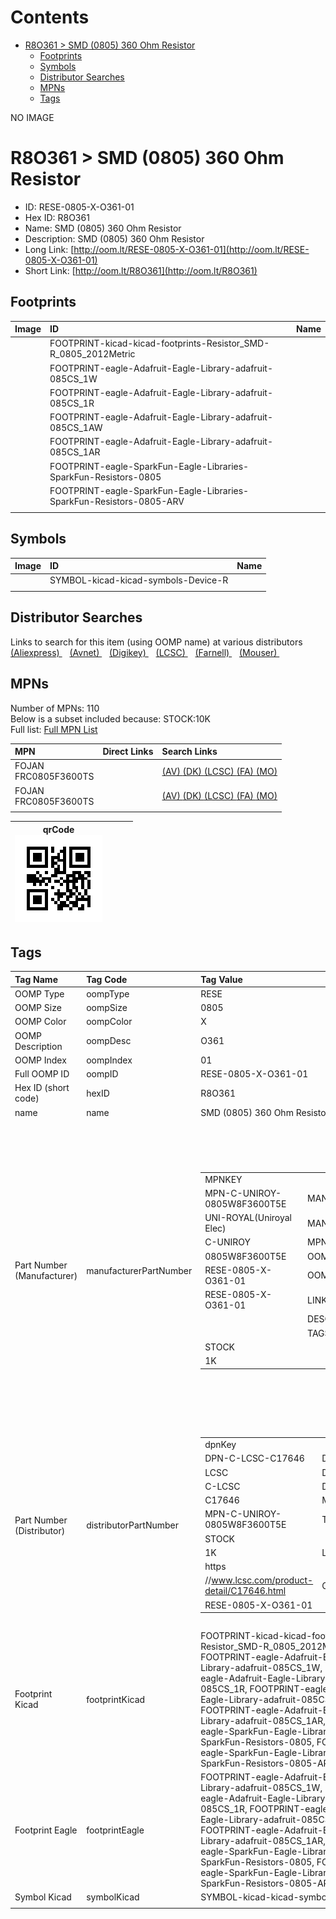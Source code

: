 



Contents
========

* [R8O361 > SMD (0805) 360 Ohm Resistor](#r8o361--smd-0805-360-ohm-resistor)
	* [Footprints](#footprints)
	* [Symbols](#symbols)
	* [Distributor Searches](#distributor-searches)
	* [MPNs](#mpns)
	* [Tags](#tags)
  
NO IMAGE  
# R8O361 > SMD (0805) 360 Ohm Resistor

- ID: RESE-0805-X-O361-01
- Hex ID: R8O361
- Name: SMD (0805) 360 Ohm Resistor
- Description: SMD (0805) 360 Ohm Resistor
- Long Link: [http://oom.lt/RESE-0805-X-O361-01](http://oom.lt/RESE-0805-X-O361-01)
- Short Link: [http://oom.lt/R8O361](http://oom.lt/R8O361)

## Footprints
  

|Image|ID|Name|
| :--- | :--- | :--- |
||FOOTPRINT-kicad-kicad-footprints-Resistor_SMD-R_0805_2012Metric||
||FOOTPRINT-eagle-Adafruit-Eagle-Library-adafruit-085CS_1W||
||FOOTPRINT-eagle-Adafruit-Eagle-Library-adafruit-085CS_1R||
||FOOTPRINT-eagle-Adafruit-Eagle-Library-adafruit-085CS_1AW||
||FOOTPRINT-eagle-Adafruit-Eagle-Library-adafruit-085CS_1AR||
||FOOTPRINT-eagle-SparkFun-Eagle-Libraries-SparkFun-Resistors-0805||
||FOOTPRINT-eagle-SparkFun-Eagle-Libraries-SparkFun-Resistors-0805-ARV||
||||

## Symbols
  

|Image|ID|Name|
| :--- | :--- | :--- |
|![]()|SYMBOL-kicad-kicad-symbols-Device-R||
||||

## Distributor Searches
  
Links to search for this item (using OOMP name) at various distributors  
[(Aliexpress) ](https://www.aliexpress.com/wholesale?SearchText=1117SMD+0805+360+Ohm+Resistor)&nbsp;&nbsp;&nbsp;[(Avnet) ](https://www.avnet.com/shop/us/search/SMD+0805+360+Ohm+Resistor)&nbsp;&nbsp;&nbsp;[(Digikey) ](https://www.digikey.co.uk/en/products/result?s=SMD+0805+360+Ohm+Resistor)&nbsp;&nbsp;&nbsp;[(LCSC) ](https://www.lcsc.com/search?q=SMD+0805+360+Ohm+Resistor)&nbsp;&nbsp;&nbsp;[(Farnell) ](https://uk.farnell.com/search?st=SMD+0805+360+Ohm+Resistor)&nbsp;&nbsp;&nbsp;[(Mouser) ](https://www.mouser.com/c/?q=SMD+0805+360+Ohm+Resistor)&nbsp;&nbsp;&nbsp;
## MPNs
  
Number of MPNs: 110<br>Below is a subset included because: STOCK:10K <br>Full list: [Full MPN List](MPNLIST.md)  

|MPN|Direct Links|Search Links|
| :--- | :--- | :--- |
|FOJAN<br>FRC0805F3600TS||[(AV) ](https://www.avnet.com/shop/us/search/FRC0805F3600TS)[(DK) ](https://www.digikey.co.uk/products/en?keywords=FRC0805F3600TS)[(LCSC) ](https://www.lcsc.com/search?q=FRC0805F3600TS)[(FA) ](https://uk.farnell.com/search?st=FRC0805F3600TS)[(MO) ](https://www.mouser.com/c/?q=FRC0805F3600TS)|
|FOJAN<br>FRC0805F3600TS||[(AV) ](https://www.avnet.com/shop/us/search/FRC0805F3600TS)[(DK) ](https://www.digikey.co.uk/products/en?keywords=FRC0805F3600TS)[(LCSC) ](https://www.lcsc.com/search?q=FRC0805F3600TS)[(FA) ](https://uk.farnell.com/search?st=FRC0805F3600TS)[(MO) ](https://www.mouser.com/c/?q=FRC0805F3600TS)|
||||
  

|qrCode<br>[![](https://raw.githubusercontent.com/oomlout/oomlout_OOMP_parts_V2/main/RESE/0805/X/O361/01/qrCode_140.png)](https://github.com/oomlout/oomlout_OOMP_parts_V2/tree/main/RESE/0805/X/O361/01/qrCode.png)||||
| :---: | :---: | :---: | :---: |

## Tags
  

|Tag Name|Tag Code|Tag Value|
| :--- | :--- | :--- |
|OOMP Type|oompType|RESE|
|OOMP Size|oompSize|0805|
|OOMP Color|oompColor|X|
|OOMP Description|oompDesc|O361|
|OOMP Index|oompIndex|01|
|Full OOMP ID|oompID|RESE-0805-X-O361-01|
|Hex ID (short code)|hexID|R8O361|
|name|name|SMD (0805) 360 Ohm Resistor|
|Part Number (Manufacturer)|manufacturerPartNumber|<table><tr><td>MPNKEY</td></tr><tr><td> MPN-C-UNIROY-0805W8F3600T5E</td><td> MANUFACTURER</td></tr><tr><td> UNI-ROYAL(Uniroyal Elec)</td><td> MANUCODE</td></tr><tr><td> C-UNIROY</td><td> MPN</td></tr><tr><td> 0805W8F3600T5E</td><td> OOMPIDPARTIAL</td></tr><tr><td> RESE-0805-X-O361-01</td><td> OOMPID</td></tr><tr><td> RESE-0805-X-O361-01</td><td> LINK</td></tr><tr><td> </td><td> DESCRIPTION</td></tr><tr><td> </td><td> TAGS</td></tr><tr><td> STOCK</td></tr><tr><td>1K</td></tr></table></td><td> <table><tr><td>MPNKEY</td></tr><tr><td> MPN-C-UNIROY-0805W8J0361T5E</td><td> MANUFACTURER</td></tr><tr><td> UNI-ROYAL(Uniroyal Elec)</td><td> MANUCODE</td></tr><tr><td> C-UNIROY</td><td> MPN</td></tr><tr><td> 0805W8J0361T5E</td><td> OOMPIDPARTIAL</td></tr><tr><td> RESE-0805-X-O361-01</td><td> OOMPID</td></tr><tr><td> RESE-0805-X-O361-01</td><td> LINK</td></tr><tr><td> </td><td> DESCRIPTION</td></tr><tr><td> </td><td> TAGS</td></tr><tr><td> STOCK</td></tr><tr><td>1K</td></tr></table></td><td> <table><tr><td>MPNKEY</td></tr><tr><td> MPN-C-UNIROY-TC0525F3600T5E</td><td> MANUFACTURER</td></tr><tr><td> UNI-ROYAL(Uniroyal Elec)</td><td> MANUCODE</td></tr><tr><td> C-UNIROY</td><td> MPN</td></tr><tr><td> TC0525F3600T5E</td><td> OOMPIDPARTIAL</td></tr><tr><td> RESE-0805-X-O361-01</td><td> OOMPID</td></tr><tr><td> RESE-0805-X-O361-01</td><td> LINK</td></tr><tr><td> </td><td> DESCRIPTION</td></tr><tr><td> </td><td> TAGS</td></tr><tr><td> </td></tr></table></td><td> <table><tr><td>MPNKEY</td></tr><tr><td> MPN-C-LIZELE-CR0805J80361G</td><td> MANUFACTURER</td></tr><tr><td> LIZ Elec</td><td> MANUCODE</td></tr><tr><td> C-LIZELE</td><td> MPN</td></tr><tr><td> CR0805J80361G</td><td> OOMPIDPARTIAL</td></tr><tr><td> RESE-0805-X-O361-01</td><td> OOMPID</td></tr><tr><td> RESE-0805-X-O361-01</td><td> LINK</td></tr><tr><td> </td><td> DESCRIPTION</td></tr><tr><td> </td><td> TAGS</td></tr><tr><td> </td></tr></table></td><td> <table><tr><td>MPNKEY</td></tr><tr><td> MPN-C-RALEC-RTT053600FTP</td><td> MANUFACTURER</td></tr><tr><td> RALEC</td><td> MANUCODE</td></tr><tr><td> C-RALEC</td><td> MPN</td></tr><tr><td> RTT053600FTP</td><td> OOMPIDPARTIAL</td></tr><tr><td> RESE-0805-X-O361-01</td><td> OOMPID</td></tr><tr><td> RESE-0805-X-O361-01</td><td> LINK</td></tr><tr><td> </td><td> DESCRIPTION</td></tr><tr><td> </td><td> TAGS</td></tr><tr><td> </td></tr></table></td><td> <table><tr><td>MPNKEY</td></tr><tr><td> MPN-C-RALEC-RTT05361JTP</td><td> MANUFACTURER</td></tr><tr><td> RALEC</td><td> MANUCODE</td></tr><tr><td> C-RALEC</td><td> MPN</td></tr><tr><td> RTT05361JTP</td><td> OOMPIDPARTIAL</td></tr><tr><td> RESE-0805-X-O361-01</td><td> OOMPID</td></tr><tr><td> RESE-0805-X-O361-01</td><td> LINK</td></tr><tr><td> </td><td> DESCRIPTION</td></tr><tr><td> </td><td> TAGS</td></tr><tr><td> </td></tr></table></td><td> <table><tr><td>MPNKEY</td></tr><tr><td> MPN-C-FHGUAN-RS-05K3600FT</td><td> MANUFACTURER</td></tr><tr><td> FH (Guangdong Fenghua Advanced Tech)</td><td> MANUCODE</td></tr><tr><td> C-FHGUAN</td><td> MPN</td></tr><tr><td> RS-05K3600FT</td><td> OOMPIDPARTIAL</td></tr><tr><td> RESE-0805-X-O361-01</td><td> OOMPID</td></tr><tr><td> RESE-0805-X-O361-01</td><td> LINK</td></tr><tr><td> </td><td> DESCRIPTION</td></tr><tr><td> </td><td> TAGS</td></tr><tr><td> STOCK</td></tr><tr><td>1K</td></tr></table></td><td> <table><tr><td>MPNKEY</td></tr><tr><td> MPN-C-YAGEO-RC0805JR-07360RL</td><td> MANUFACTURER</td></tr><tr><td> YAGEO</td><td> MANUCODE</td></tr><tr><td> C-YAGEO</td><td> MPN</td></tr><tr><td> RC0805JR-07360RL</td><td> OOMPIDPARTIAL</td></tr><tr><td> RESE-0805-X-O361-01</td><td> OOMPID</td></tr><tr><td> RESE-0805-X-O361-01</td><td> LINK</td></tr><tr><td> </td><td> DESCRIPTION</td></tr><tr><td> </td><td> TAGS</td></tr><tr><td> </td></tr></table></td><td> <table><tr><td>MPNKEY</td></tr><tr><td> MPN-C-YAGEO-RC0805FR-07360RL</td><td> MANUFACTURER</td></tr><tr><td> YAGEO</td><td> MANUCODE</td></tr><tr><td> C-YAGEO</td><td> MPN</td></tr><tr><td> RC0805FR-07360RL</td><td> OOMPIDPARTIAL</td></tr><tr><td> RESE-0805-X-O361-01</td><td> OOMPID</td></tr><tr><td> RESE-0805-X-O361-01</td><td> LINK</td></tr><tr><td> </td><td> DESCRIPTION</td></tr><tr><td> </td><td> TAGS</td></tr><tr><td> </td></tr></table></td><td> <table><tr><td>MPNKEY</td></tr><tr><td> MPN-C-TAITEC-RM10FTN3600</td><td> MANUFACTURER</td></tr><tr><td> TA-I Tech</td><td> MANUCODE</td></tr><tr><td> C-TAITEC</td><td> MPN</td></tr><tr><td> RM10FTN3600</td><td> OOMPIDPARTIAL</td></tr><tr><td> RESE-0805-X-O361-01</td><td> OOMPID</td></tr><tr><td> RESE-0805-X-O361-01</td><td> LINK</td></tr><tr><td> </td><td> DESCRIPTION</td></tr><tr><td> </td><td> TAGS</td></tr><tr><td> </td></tr></table></td><td> <table><tr><td>MPNKEY</td></tr><tr><td> MPN-C-WALSIN-WR08X3600FTL</td><td> MANUFACTURER</td></tr><tr><td> Walsin Tech Corp</td><td> MANUCODE</td></tr><tr><td> C-WALSIN</td><td> MPN</td></tr><tr><td> WR08X3600FTL</td><td> OOMPIDPARTIAL</td></tr><tr><td> RESE-0805-X-O361-01</td><td> OOMPID</td></tr><tr><td> RESE-0805-X-O361-01</td><td> LINK</td></tr><tr><td> </td><td> DESCRIPTION</td></tr><tr><td> </td><td> TAGS</td></tr><tr><td> </td></tr></table></td><td> <table><tr><td>MPNKEY</td></tr><tr><td> MPN-C-TAITEC-RM10JTN361</td><td> MANUFACTURER</td></tr><tr><td> TA-I Tech</td><td> MANUCODE</td></tr><tr><td> C-TAITEC</td><td> MPN</td></tr><tr><td> RM10JTN361</td><td> OOMPIDPARTIAL</td></tr><tr><td> RESE-0805-X-O361-01</td><td> OOMPID</td></tr><tr><td> RESE-0805-X-O361-01</td><td> LINK</td></tr><tr><td> </td><td> DESCRIPTION</td></tr><tr><td> </td><td> TAGS</td></tr><tr><td> STOCK</td></tr><tr><td>1K</td></tr></table></td><td> <table><tr><td>MPNKEY</td></tr><tr><td> MPN-C-WALSIN-WR08X361JTL</td><td> MANUFACTURER</td></tr><tr><td> Walsin Tech Corp</td><td> MANUCODE</td></tr><tr><td> C-WALSIN</td><td> MPN</td></tr><tr><td> WR08X361JTL</td><td> OOMPIDPARTIAL</td></tr><tr><td> RESE-0805-X-O361-01</td><td> OOMPID</td></tr><tr><td> RESE-0805-X-O361-01</td><td> LINK</td></tr><tr><td> </td><td> DESCRIPTION</td></tr><tr><td> </td><td> TAGS</td></tr><tr><td> STOCK</td></tr><tr><td>1K</td></tr></table></td><td> <table><tr><td>MPNKEY</td></tr><tr><td> MPN-C-HKRHON-RCT05360RFLF</td><td> MANUFACTURER</td></tr><tr><td> HKR(Hong Kong Resistors)</td><td> MANUCODE</td></tr><tr><td> C-HKRHON</td><td> MPN</td></tr><tr><td> RCT05360RFLF</td><td> OOMPIDPARTIAL</td></tr><tr><td> RESE-0805-X-O361-01</td><td> OOMPID</td></tr><tr><td> RESE-0805-X-O361-01</td><td> LINK</td></tr><tr><td> </td><td> DESCRIPTION</td></tr><tr><td> </td><td> TAGS</td></tr><tr><td> </td></tr></table></td><td> <table><tr><td>MPNKEY</td></tr><tr><td> MPN-C-KOASPE-RN73H2ATTD3600B25</td><td> MANUFACTURER</td></tr><tr><td> KOA Speer Elec</td><td> MANUCODE</td></tr><tr><td> C-KOASPE</td><td> MPN</td></tr><tr><td> RN73H2ATTD3600B25</td><td> OOMPIDPARTIAL</td></tr><tr><td> RESE-0805-X-O361-01</td><td> OOMPID</td></tr><tr><td> RESE-0805-X-O361-01</td><td> LINK</td></tr><tr><td> </td><td> DESCRIPTION</td></tr><tr><td> </td><td> TAGS</td></tr><tr><td> </td></tr></table></td><td> <table><tr><td>MPNKEY</td></tr><tr><td> MPN-C-KOASPE-RN732ATTD3600B25</td><td> MANUFACTURER</td></tr><tr><td> KOA Speer Elec</td><td> MANUCODE</td></tr><tr><td> C-KOASPE</td><td> MPN</td></tr><tr><td> RN732ATTD3600B25</td><td> OOMPIDPARTIAL</td></tr><tr><td> RESE-0805-X-O361-01</td><td> OOMPID</td></tr><tr><td> RESE-0805-X-O361-01</td><td> LINK</td></tr><tr><td> </td><td> DESCRIPTION</td></tr><tr><td> </td><td> TAGS</td></tr><tr><td> </td></tr></table></td><td> <table><tr><td>MPNKEY</td></tr><tr><td> MPN-C-VIKING-ARG05FTC3600</td><td> MANUFACTURER</td></tr><tr><td> Viking Tech</td><td> MANUCODE</td></tr><tr><td> C-VIKING</td><td> MPN</td></tr><tr><td> ARG05FTC3600</td><td> OOMPIDPARTIAL</td></tr><tr><td> RESE-0805-X-O361-01</td><td> OOMPID</td></tr><tr><td> RESE-0805-X-O361-01</td><td> LINK</td></tr><tr><td> </td><td> DESCRIPTION</td></tr><tr><td> </td><td> TAGS</td></tr><tr><td> </td></tr></table></td><td> <table><tr><td>MPNKEY</td></tr><tr><td> MPN-C-YAGEO-AC0805FR-07360RL</td><td> MANUFACTURER</td></tr><tr><td> YAGEO</td><td> MANUCODE</td></tr><tr><td> C-YAGEO</td><td> MPN</td></tr><tr><td> AC0805FR-07360RL</td><td> OOMPIDPARTIAL</td></tr><tr><td> RESE-0805-X-O361-01</td><td> OOMPID</td></tr><tr><td> RESE-0805-X-O361-01</td><td> LINK</td></tr><tr><td> </td><td> DESCRIPTION</td></tr><tr><td> </td><td> TAGS</td></tr><tr><td> </td></tr></table></td><td> <table><tr><td>MPNKEY</td></tr><tr><td> MPN-C-YAGEO-AC0805JR-07360RL</td><td> MANUFACTURER</td></tr><tr><td> YAGEO</td><td> MANUCODE</td></tr><tr><td> C-YAGEO</td><td> MPN</td></tr><tr><td> AC0805JR-07360RL</td><td> OOMPIDPARTIAL</td></tr><tr><td> RESE-0805-X-O361-01</td><td> OOMPID</td></tr><tr><td> RESE-0805-X-O361-01</td><td> LINK</td></tr><tr><td> </td><td> DESCRIPTION</td></tr><tr><td> </td><td> TAGS</td></tr><tr><td> </td></tr></table></td><td> <table><tr><td>MPNKEY</td></tr><tr><td> MPN-C-EVEROH-CR0805F360RP05Z</td><td> MANUFACTURER</td></tr><tr><td> Ever Ohms Tech</td><td> MANUCODE</td></tr><tr><td> C-EVEROH</td><td> MPN</td></tr><tr><td> CR0805F360RP05Z</td><td> OOMPIDPARTIAL</td></tr><tr><td> RESE-0805-X-O361-01</td><td> OOMPID</td></tr><tr><td> RESE-0805-X-O361-01</td><td> LINK</td></tr><tr><td> </td><td> DESCRIPTION</td></tr><tr><td> </td><td> TAGS</td></tr><tr><td> STOCK</td></tr><tr><td>1K</td></tr></table></td><td> <table><tr><td>MPNKEY</td></tr><tr><td> MPN-C-EVEROH-CR0805J360RP05Z</td><td> MANUFACTURER</td></tr><tr><td> Ever Ohms Tech</td><td> MANUCODE</td></tr><tr><td> C-EVEROH</td><td> MPN</td></tr><tr><td> CR0805J360RP05Z</td><td> OOMPIDPARTIAL</td></tr><tr><td> RESE-0805-X-O361-01</td><td> OOMPID</td></tr><tr><td> RESE-0805-X-O361-01</td><td> LINK</td></tr><tr><td> </td><td> DESCRIPTION</td></tr><tr><td> </td><td> TAGS</td></tr><tr><td> STOCK</td></tr><tr><td>1K</td></tr></table></td><td> <table><tr><td>MPNKEY</td></tr><tr><td> MPN-C-FHGUAN-RS-05K361JT</td><td> MANUFACTURER</td></tr><tr><td> FH (Guangdong Fenghua Advanced Tech)</td><td> MANUCODE</td></tr><tr><td> C-FHGUAN</td><td> MPN</td></tr><tr><td> RS-05K361JT</td><td> OOMPIDPARTIAL</td></tr><tr><td> RESE-0805-X-O361-01</td><td> OOMPID</td></tr><tr><td> RESE-0805-X-O361-01</td><td> LINK</td></tr><tr><td> </td><td> DESCRIPTION</td></tr><tr><td> </td><td> TAGS</td></tr><tr><td> </td></tr></table></td><td> <table><tr><td>MPNKEY</td></tr><tr><td> MPN-C-KOASPE-RK73B2ATTD361J</td><td> MANUFACTURER</td></tr><tr><td> KOA Speer Elec</td><td> MANUCODE</td></tr><tr><td> C-KOASPE</td><td> MPN</td></tr><tr><td> RK73B2ATTD361J</td><td> OOMPIDPARTIAL</td></tr><tr><td> RESE-0805-X-O361-01</td><td> OOMPID</td></tr><tr><td> RESE-0805-X-O361-01</td><td> LINK</td></tr><tr><td> </td><td> DESCRIPTION</td></tr><tr><td> </td><td> TAGS</td></tr><tr><td> STOCK</td></tr><tr><td>1K</td></tr></table></td><td> <table><tr><td>MPNKEY</td></tr><tr><td> MPN-C-KOASPE-RK73H2ATTD3600F</td><td> MANUFACTURER</td></tr><tr><td> KOA Speer Elec</td><td> MANUCODE</td></tr><tr><td> C-KOASPE</td><td> MPN</td></tr><tr><td> RK73H2ATTD3600F</td><td> OOMPIDPARTIAL</td></tr><tr><td> RESE-0805-X-O361-01</td><td> OOMPID</td></tr><tr><td> RESE-0805-X-O361-01</td><td> LINK</td></tr><tr><td> </td><td> DESCRIPTION</td></tr><tr><td> </td><td> TAGS</td></tr><tr><td> </td></tr></table></td><td> <table><tr><td>MPNKEY</td></tr><tr><td> MPN-C-TYOHM-RMC08053601%N</td><td> MANUFACTURER</td></tr><tr><td> TyoHM</td><td> MANUCODE</td></tr><tr><td> C-TYOHM</td><td> MPN</td></tr><tr><td> RMC08053601%N</td><td> OOMPIDPARTIAL</td></tr><tr><td> RESE-0805-X-O361-01</td><td> OOMPID</td></tr><tr><td> RESE-0805-X-O361-01</td><td> LINK</td></tr><tr><td> </td><td> DESCRIPTION</td></tr><tr><td> </td><td> TAGS</td></tr><tr><td> STOCK</td></tr><tr><td>1K</td></tr></table></td><td> <table><tr><td>MPNKEY</td></tr><tr><td> MPN-C-SUSUMU-RG2012P-361-B-T5</td><td> MANUFACTURER</td></tr><tr><td> SUSUMU</td><td> MANUCODE</td></tr><tr><td> C-SUSUMU</td><td> MPN</td></tr><tr><td> RG2012P-361-B-T5</td><td> OOMPIDPARTIAL</td></tr><tr><td> RESE-0805-X-O361-01</td><td> OOMPID</td></tr><tr><td> RESE-0805-X-O361-01</td><td> LINK</td></tr><tr><td> </td><td> DESCRIPTION</td></tr><tr><td> </td><td> TAGS</td></tr><tr><td> </td></tr></table></td><td> <table><tr><td>MPNKEY</td></tr><tr><td> MPN-C-RESIST-PTFR0805B360RN9</td><td> MANUFACTURER</td></tr><tr><td> Resistor.Today</td><td> MANUCODE</td></tr><tr><td> C-RESIST</td><td> MPN</td></tr><tr><td> PTFR0805B360RN9</td><td> OOMPIDPARTIAL</td></tr><tr><td> RESE-0805-X-O361-01</td><td> OOMPID</td></tr><tr><td> RESE-0805-X-O361-01</td><td> LINK</td></tr><tr><td> </td><td> DESCRIPTION</td></tr><tr><td> </td><td> TAGS</td></tr><tr><td> STOCK</td></tr><tr><td>1K</td></tr></table></td><td> <table><tr><td>MPNKEY</td></tr><tr><td> MPN-C-RESIST-AECR0805F360RK9</td><td> MANUFACTURER</td></tr><tr><td> Resistor.Today</td><td> MANUCODE</td></tr><tr><td> C-RESIST</td><td> MPN</td></tr><tr><td> AECR0805F360RK9</td><td> OOMPIDPARTIAL</td></tr><tr><td> RESE-0805-X-O361-01</td><td> OOMPID</td></tr><tr><td> RESE-0805-X-O361-01</td><td> LINK</td></tr><tr><td> </td><td> DESCRIPTION</td></tr><tr><td> </td><td> TAGS</td></tr><tr><td> </td></tr></table></td><td> <table><tr><td>MPNKEY</td></tr><tr><td> MPN-C-PANASO-ERJ6GEYJ361V</td><td> MANUFACTURER</td></tr><tr><td> PANASONIC</td><td> MANUCODE</td></tr><tr><td> C-PANASO</td><td> MPN</td></tr><tr><td> ERJ6GEYJ361V</td><td> OOMPIDPARTIAL</td></tr><tr><td> RESE-0805-X-O361-01</td><td> OOMPID</td></tr><tr><td> RESE-0805-X-O361-01</td><td> LINK</td></tr><tr><td> </td><td> DESCRIPTION</td></tr><tr><td> </td><td> TAGS</td></tr><tr><td> </td></tr></table></td><td> <table><tr><td>MPNKEY</td></tr><tr><td> MPN-C-PANASO-ERJ6ENF3600V</td><td> MANUFACTURER</td></tr><tr><td> PANASONIC</td><td> MANUCODE</td></tr><tr><td> C-PANASO</td><td> MPN</td></tr><tr><td> ERJ6ENF3600V</td><td> OOMPIDPARTIAL</td></tr><tr><td> RESE-0805-X-O361-01</td><td> OOMPID</td></tr><tr><td> RESE-0805-X-O361-01</td><td> LINK</td></tr><tr><td> </td><td> DESCRIPTION</td></tr><tr><td> </td><td> TAGS</td></tr><tr><td> </td></tr></table></td><td> <table><tr><td>MPNKEY</td></tr><tr><td> MPN-C-PANASO-ERJP06J361V</td><td> MANUFACTURER</td></tr><tr><td> PANASONIC</td><td> MANUCODE</td></tr><tr><td> C-PANASO</td><td> MPN</td></tr><tr><td> ERJP06J361V</td><td> OOMPIDPARTIAL</td></tr><tr><td> RESE-0805-X-O361-01</td><td> OOMPID</td></tr><tr><td> RESE-0805-X-O361-01</td><td> LINK</td></tr><tr><td> </td><td> DESCRIPTION</td></tr><tr><td> </td><td> TAGS</td></tr><tr><td> </td></tr></table></td><td> <table><tr><td>MPNKEY</td></tr><tr><td> MPN-C-UNIROY-TC0550B3600T5E</td><td> MANUFACTURER</td></tr><tr><td> UNI-ROYAL(Uniroyal Elec)</td><td> MANUCODE</td></tr><tr><td> C-UNIROY</td><td> MPN</td></tr><tr><td> TC0550B3600T5E</td><td> OOMPIDPARTIAL</td></tr><tr><td> RESE-0805-X-O361-01</td><td> OOMPID</td></tr><tr><td> RESE-0805-X-O361-01</td><td> LINK</td></tr><tr><td> </td><td> DESCRIPTION</td></tr><tr><td> </td><td> TAGS</td></tr><tr><td> STOCK</td></tr><tr><td>1K</td></tr></table></td><td> <table><tr><td>MPNKEY</td></tr><tr><td> MPN-C-PANASO-ERA6AEB361V</td><td> MANUFACTURER</td></tr><tr><td> PANASONIC</td><td> MANUCODE</td></tr><tr><td> C-PANASO</td><td> MPN</td></tr><tr><td> ERA6AEB361V</td><td> OOMPIDPARTIAL</td></tr><tr><td> RESE-0805-X-O361-01</td><td> OOMPID</td></tr><tr><td> RESE-0805-X-O361-01</td><td> LINK</td></tr><tr><td> </td><td> DESCRIPTION</td></tr><tr><td> </td><td> TAGS</td></tr><tr><td> </td></tr></table></td><td> <table><tr><td>MPNKEY</td></tr><tr><td> MPN-C-UNIROY-TC0525B3600T5J</td><td> MANUFACTURER</td></tr><tr><td> UNI-ROYAL(Uniroyal Elec)</td><td> MANUCODE</td></tr><tr><td> C-UNIROY</td><td> MPN</td></tr><tr><td> TC0525B3600T5J</td><td> OOMPIDPARTIAL</td></tr><tr><td> RESE-0805-X-O361-01</td><td> OOMPID</td></tr><tr><td> RESE-0805-X-O361-01</td><td> LINK</td></tr><tr><td> </td><td> DESCRIPTION</td></tr><tr><td> </td><td> TAGS</td></tr><tr><td> </td></tr></table></td><td> <table><tr><td>MPNKEY</td></tr><tr><td> MPN-C-PANASO-ERJP06F3600V</td><td> MANUFACTURER</td></tr><tr><td> PANASONIC</td><td> MANUCODE</td></tr><tr><td> C-PANASO</td><td> MPN</td></tr><tr><td> ERJP06F3600V</td><td> OOMPIDPARTIAL</td></tr><tr><td> RESE-0805-X-O361-01</td><td> OOMPID</td></tr><tr><td> RESE-0805-X-O361-01</td><td> LINK</td></tr><tr><td> </td><td> DESCRIPTION</td></tr><tr><td> </td><td> TAGS</td></tr><tr><td> </td></tr></table></td><td> <table><tr><td>MPNKEY</td></tr><tr><td> MPN-C-PANASO-ERJU6RD3600V</td><td> MANUFACTURER</td></tr><tr><td> PANASONIC</td><td> MANUCODE</td></tr><tr><td> C-PANASO</td><td> MPN</td></tr><tr><td> ERJU6RD3600V</td><td> OOMPIDPARTIAL</td></tr><tr><td> RESE-0805-X-O361-01</td><td> OOMPID</td></tr><tr><td> RESE-0805-X-O361-01</td><td> LINK</td></tr><tr><td> </td><td> DESCRIPTION</td></tr><tr><td> </td><td> TAGS</td></tr><tr><td> </td></tr></table></td><td> <table><tr><td>MPNKEY</td></tr><tr><td> MPN-C-UNIROY-NQ05W8J0361T5E</td><td> MANUFACTURER</td></tr><tr><td> UNI-ROYAL(Uniroyal Elec)</td><td> MANUCODE</td></tr><tr><td> C-UNIROY</td><td> MPN</td></tr><tr><td> NQ05W8J0361T5E</td><td> OOMPIDPARTIAL</td></tr><tr><td> RESE-0805-X-O361-01</td><td> OOMPID</td></tr><tr><td> RESE-0805-X-O361-01</td><td> LINK</td></tr><tr><td> </td><td> DESCRIPTION</td></tr><tr><td> </td><td> TAGS</td></tr><tr><td> STOCK</td></tr><tr><td>1K</td></tr></table></td><td> <table><tr><td>MPNKEY</td></tr><tr><td> MPN-C-PANASO-ERJ-U06J361V</td><td> MANUFACTURER</td></tr><tr><td> PANASONIC</td><td> MANUCODE</td></tr><tr><td> C-PANASO</td><td> MPN</td></tr><tr><td> ERJ-U06J361V</td><td> OOMPIDPARTIAL</td></tr><tr><td> RESE-0805-X-O361-01</td><td> OOMPID</td></tr><tr><td> RESE-0805-X-O361-01</td><td> LINK</td></tr><tr><td> </td><td> DESCRIPTION</td></tr><tr><td> </td><td> TAGS</td></tr><tr><td> </td></tr></table></td><td> <table><tr><td>MPNKEY</td></tr><tr><td> MPN-C-YAGEO-RT0805WRD07360RL</td><td> MANUFACTURER</td></tr><tr><td> YAGEO</td><td> MANUCODE</td></tr><tr><td> C-YAGEO</td><td> MPN</td></tr><tr><td> RT0805WRD07360RL</td><td> OOMPIDPARTIAL</td></tr><tr><td> RESE-0805-X-O361-01</td><td> OOMPID</td></tr><tr><td> RESE-0805-X-O361-01</td><td> LINK</td></tr><tr><td> </td><td> DESCRIPTION</td></tr><tr><td> </td><td> TAGS</td></tr><tr><td> </td></tr></table></td><td> <table><tr><td>MPNKEY</td></tr><tr><td> MPN-C-VISHAY-TNPW0805360RBYEA</td><td> MANUFACTURER</td></tr><tr><td> Vishay Intertech</td><td> MANUCODE</td></tr><tr><td> C-VISHAY</td><td> MPN</td></tr><tr><td> TNPW0805360RBYEA</td><td> OOMPIDPARTIAL</td></tr><tr><td> RESE-0805-X-O361-01</td><td> OOMPID</td></tr><tr><td> RESE-0805-X-O361-01</td><td> LINK</td></tr><tr><td> </td><td> DESCRIPTION</td></tr><tr><td> </td><td> TAGS</td></tr><tr><td> </td></tr></table></td><td> <table><tr><td>MPNKEY</td></tr><tr><td> MPN-C-VISHAY-TNPW0805360RBETA</td><td> MANUFACTURER</td></tr><tr><td> Vishay Intertech</td><td> MANUCODE</td></tr><tr><td> C-VISHAY</td><td> MPN</td></tr><tr><td> TNPW0805360RBETA</td><td> OOMPIDPARTIAL</td></tr><tr><td> RESE-0805-X-O361-01</td><td> OOMPID</td></tr><tr><td> RESE-0805-X-O361-01</td><td> LINK</td></tr><tr><td> </td><td> DESCRIPTION</td></tr><tr><td> </td><td> TAGS</td></tr><tr><td> </td></tr></table></td><td> <table><tr><td>MPNKEY</td></tr><tr><td> MPN-C-YAGEO-RT0805WRC07360RL</td><td> MANUFACTURER</td></tr><tr><td> YAGEO</td><td> MANUCODE</td></tr><tr><td> C-YAGEO</td><td> MPN</td></tr><tr><td> RT0805WRC07360RL</td><td> OOMPIDPARTIAL</td></tr><tr><td> RESE-0805-X-O361-01</td><td> OOMPID</td></tr><tr><td> RESE-0805-X-O361-01</td><td> LINK</td></tr><tr><td> </td><td> DESCRIPTION</td></tr><tr><td> </td><td> TAGS</td></tr><tr><td> </td></tr></table></td><td> <table><tr><td>MPNKEY</td></tr><tr><td> MPN-C-SUSUMU-RG2012N-361-W-T1</td><td> MANUFACTURER</td></tr><tr><td> SUSUMU</td><td> MANUCODE</td></tr><tr><td> C-SUSUMU</td><td> MPN</td></tr><tr><td> RG2012N-361-W-T1</td><td> OOMPIDPARTIAL</td></tr><tr><td> RESE-0805-X-O361-01</td><td> OOMPID</td></tr><tr><td> RESE-0805-X-O361-01</td><td> LINK</td></tr><tr><td> </td><td> DESCRIPTION</td></tr><tr><td> </td><td> TAGS</td></tr><tr><td> </td></tr></table></td><td> <table><tr><td>MPNKEY</td></tr><tr><td> MPN-C-SUSUMU-RG2012N-361-W-T5</td><td> MANUFACTURER</td></tr><tr><td> SUSUMU</td><td> MANUCODE</td></tr><tr><td> C-SUSUMU</td><td> MPN</td></tr><tr><td> RG2012N-361-W-T5</td><td> OOMPIDPARTIAL</td></tr><tr><td> RESE-0805-X-O361-01</td><td> OOMPID</td></tr><tr><td> RESE-0805-X-O361-01</td><td> LINK</td></tr><tr><td> </td><td> DESCRIPTION</td></tr><tr><td> </td><td> TAGS</td></tr><tr><td> </td></tr></table></td><td> <table><tr><td>MPNKEY</td></tr><tr><td> MPN-C-VISHAY-TNPW0805360RBEEN</td><td> MANUFACTURER</td></tr><tr><td> Vishay Intertech</td><td> MANUCODE</td></tr><tr><td> C-VISHAY</td><td> MPN</td></tr><tr><td> TNPW0805360RBEEN</td><td> OOMPIDPARTIAL</td></tr><tr><td> RESE-0805-X-O361-01</td><td> OOMPID</td></tr><tr><td> RESE-0805-X-O361-01</td><td> LINK</td></tr><tr><td> </td><td> DESCRIPTION</td></tr><tr><td> </td><td> TAGS</td></tr><tr><td> </td></tr></table></td><td> <table><tr><td>MPNKEY</td></tr><tr><td> MPN-C-ROHMSE-ESR10EZPJ361</td><td> MANUFACTURER</td></tr><tr><td> ROHM Semicon</td><td> MANUCODE</td></tr><tr><td> C-ROHMSE</td><td> MPN</td></tr><tr><td> ESR10EZPJ361</td><td> OOMPIDPARTIAL</td></tr><tr><td> RESE-0805-X-O361-01</td><td> OOMPID</td></tr><tr><td> RESE-0805-X-O361-01</td><td> LINK</td></tr><tr><td> </td><td> DESCRIPTION</td></tr><tr><td> </td><td> TAGS</td></tr><tr><td> </td></tr></table></td><td> <table><tr><td>MPNKEY</td></tr><tr><td> MPN-C-SUSUMU-RR1220P-361-D</td><td> MANUFACTURER</td></tr><tr><td> SUSUMU</td><td> MANUCODE</td></tr><tr><td> C-SUSUMU</td><td> MPN</td></tr><tr><td> RR1220P-361-D</td><td> OOMPIDPARTIAL</td></tr><tr><td> RESE-0805-X-O361-01</td><td> OOMPID</td></tr><tr><td> RESE-0805-X-O361-01</td><td> LINK</td></tr><tr><td> </td><td> DESCRIPTION</td></tr><tr><td> </td><td> TAGS</td></tr><tr><td> </td></tr></table></td><td> <table><tr><td>MPNKEY</td></tr><tr><td> MPN-C-PANASO-ERJ-PB6D3600V</td><td> MANUFACTURER</td></tr><tr><td> PANASONIC</td><td> MANUCODE</td></tr><tr><td> C-PANASO</td><td> MPN</td></tr><tr><td> ERJ-PB6D3600V</td><td> OOMPIDPARTIAL</td></tr><tr><td> RESE-0805-X-O361-01</td><td> OOMPID</td></tr><tr><td> RESE-0805-X-O361-01</td><td> LINK</td></tr><tr><td> </td><td> DESCRIPTION</td></tr><tr><td> </td><td> TAGS</td></tr><tr><td> </td></tr></table></td><td> <table><tr><td>MPNKEY</td></tr><tr><td> MPN-C-PANASO-ERJ-PB6B3600V</td><td> MANUFACTURER</td></tr><tr><td> PANASONIC</td><td> MANUCODE</td></tr><tr><td> C-PANASO</td><td> MPN</td></tr><tr><td> ERJ-PB6B3600V</td><td> OOMPIDPARTIAL</td></tr><tr><td> RESE-0805-X-O361-01</td><td> OOMPID</td></tr><tr><td> RESE-0805-X-O361-01</td><td> LINK</td></tr><tr><td> </td><td> DESCRIPTION</td></tr><tr><td> </td><td> TAGS</td></tr><tr><td> </td></tr></table></td><td> <table><tr><td>MPNKEY</td></tr><tr><td> MPN-C-VISHAY-CRCW0805360RJNEA</td><td> MANUFACTURER</td></tr><tr><td> Vishay Intertech</td><td> MANUCODE</td></tr><tr><td> C-VISHAY</td><td> MPN</td></tr><tr><td> CRCW0805360RJNEA</td><td> OOMPIDPARTIAL</td></tr><tr><td> RESE-0805-X-O361-01</td><td> OOMPID</td></tr><tr><td> RESE-0805-X-O361-01</td><td> LINK</td></tr><tr><td> </td><td> DESCRIPTION</td></tr><tr><td> </td><td> TAGS</td></tr><tr><td> </td></tr></table></td><td> <table><tr><td>MPNKEY</td></tr><tr><td> MPN-C-TECONN-CRGH0805J360R</td><td> MANUFACTURER</td></tr><tr><td> TE Connectivity</td><td> MANUCODE</td></tr><tr><td> C-TECONN</td><td> MPN</td></tr><tr><td> CRGH0805J360R</td><td> OOMPIDPARTIAL</td></tr><tr><td> RESE-0805-X-O361-01</td><td> OOMPID</td></tr><tr><td> RESE-0805-X-O361-01</td><td> LINK</td></tr><tr><td> </td><td> DESCRIPTION</td></tr><tr><td> </td><td> TAGS</td></tr><tr><td> </td></tr></table></td><td> <table><tr><td>MPNKEY</td></tr><tr><td> MPN-C-YAGEO-AA0805FR-07360RL</td><td> MANUFACTURER</td></tr><tr><td> YAGEO</td><td> MANUCODE</td></tr><tr><td> C-YAGEO</td><td> MPN</td></tr><tr><td> AA0805FR-07360RL</td><td> OOMPIDPARTIAL</td></tr><tr><td> RESE-0805-X-O361-01</td><td> OOMPID</td></tr><tr><td> RESE-0805-X-O361-01</td><td> LINK</td></tr><tr><td> </td><td> DESCRIPTION</td></tr><tr><td> </td><td> TAGS</td></tr><tr><td> </td></tr></table></td><td> <table><tr><td>MPNKEY</td></tr><tr><td> MPN-C-ROHMSE-ESR10EZPF3600</td><td> MANUFACTURER</td></tr><tr><td> ROHM Semicon</td><td> MANUCODE</td></tr><tr><td> C-ROHMSE</td><td> MPN</td></tr><tr><td> ESR10EZPF3600</td><td> OOMPIDPARTIAL</td></tr><tr><td> RESE-0805-X-O361-01</td><td> OOMPID</td></tr><tr><td> RESE-0805-X-O361-01</td><td> LINK</td></tr><tr><td> </td><td> DESCRIPTION</td></tr><tr><td> </td><td> TAGS</td></tr><tr><td> </td></tr></table></td><td> <table><tr><td>MPNKEY</td></tr><tr><td> MPN-C-OHMITE-ACPP0805 360R B</td><td> MANUFACTURER</td></tr><tr><td> Ohmite</td><td> MANUCODE</td></tr><tr><td> C-OHMITE</td><td> MPN</td></tr><tr><td> ACPP0805 360R B</td><td> OOMPIDPARTIAL</td></tr><tr><td> RESE-0805-X-O361-01</td><td> OOMPID</td></tr><tr><td> RESE-0805-X-O361-01</td><td> LINK</td></tr><tr><td> </td><td> DESCRIPTION</td></tr><tr><td> </td><td> TAGS</td></tr><tr><td> </td></tr></table></td><td> <table><tr><td>MPNKEY</td></tr><tr><td> MPN-C-FOJAN-FRC0805F3600TS</td><td> MANUFACTURER</td></tr><tr><td> FOJAN</td><td> MANUCODE</td></tr><tr><td> C-FOJAN</td><td> MPN</td></tr><tr><td> FRC0805F3600TS</td><td> OOMPIDPARTIAL</td></tr><tr><td> RESE-0805-X-O361-01</td><td> OOMPID</td></tr><tr><td> RESE-0805-X-O361-01</td><td> LINK</td></tr><tr><td> </td><td> DESCRIPTION</td></tr><tr><td> </td><td> TAGS</td></tr><tr><td> STOCK</td></tr><tr><td>10K</td></tr></table></td><td> <table><tr><td>MPNKEY</td></tr><tr><td> MPN-C-UNIROY-0805W8F3600T5E</td><td> MANUFACTURER</td></tr><tr><td> UNI-ROYAL(Uniroyal Elec)</td><td> MANUCODE</td></tr><tr><td> C-UNIROY</td><td> MPN</td></tr><tr><td> 0805W8F3600T5E</td><td> OOMPIDPARTIAL</td></tr><tr><td> RESE-0805-X-O361-01</td><td> OOMPID</td></tr><tr><td> RESE-0805-X-O361-01</td><td> LINK</td></tr><tr><td> </td><td> DESCRIPTION</td></tr><tr><td> </td><td> TAGS</td></tr><tr><td> STOCK</td></tr><tr><td>1K</td></tr></table></td><td> <table><tr><td>MPNKEY</td></tr><tr><td> MPN-C-UNIROY-0805W8J0361T5E</td><td> MANUFACTURER</td></tr><tr><td> UNI-ROYAL(Uniroyal Elec)</td><td> MANUCODE</td></tr><tr><td> C-UNIROY</td><td> MPN</td></tr><tr><td> 0805W8J0361T5E</td><td> OOMPIDPARTIAL</td></tr><tr><td> RESE-0805-X-O361-01</td><td> OOMPID</td></tr><tr><td> RESE-0805-X-O361-01</td><td> LINK</td></tr><tr><td> </td><td> DESCRIPTION</td></tr><tr><td> </td><td> TAGS</td></tr><tr><td> STOCK</td></tr><tr><td>1K</td></tr></table></td><td> <table><tr><td>MPNKEY</td></tr><tr><td> MPN-C-UNIROY-TC0525F3600T5E</td><td> MANUFACTURER</td></tr><tr><td> UNI-ROYAL(Uniroyal Elec)</td><td> MANUCODE</td></tr><tr><td> C-UNIROY</td><td> MPN</td></tr><tr><td> TC0525F3600T5E</td><td> OOMPIDPARTIAL</td></tr><tr><td> RESE-0805-X-O361-01</td><td> OOMPID</td></tr><tr><td> RESE-0805-X-O361-01</td><td> LINK</td></tr><tr><td> </td><td> DESCRIPTION</td></tr><tr><td> </td><td> TAGS</td></tr><tr><td> </td></tr></table></td><td> <table><tr><td>MPNKEY</td></tr><tr><td> MPN-C-LIZELE-CR0805J80361G</td><td> MANUFACTURER</td></tr><tr><td> LIZ Elec</td><td> MANUCODE</td></tr><tr><td> C-LIZELE</td><td> MPN</td></tr><tr><td> CR0805J80361G</td><td> OOMPIDPARTIAL</td></tr><tr><td> RESE-0805-X-O361-01</td><td> OOMPID</td></tr><tr><td> RESE-0805-X-O361-01</td><td> LINK</td></tr><tr><td> </td><td> DESCRIPTION</td></tr><tr><td> </td><td> TAGS</td></tr><tr><td> </td></tr></table></td><td> <table><tr><td>MPNKEY</td></tr><tr><td> MPN-C-RALEC-RTT053600FTP</td><td> MANUFACTURER</td></tr><tr><td> RALEC</td><td> MANUCODE</td></tr><tr><td> C-RALEC</td><td> MPN</td></tr><tr><td> RTT053600FTP</td><td> OOMPIDPARTIAL</td></tr><tr><td> RESE-0805-X-O361-01</td><td> OOMPID</td></tr><tr><td> RESE-0805-X-O361-01</td><td> LINK</td></tr><tr><td> </td><td> DESCRIPTION</td></tr><tr><td> </td><td> TAGS</td></tr><tr><td> </td></tr></table></td><td> <table><tr><td>MPNKEY</td></tr><tr><td> MPN-C-RALEC-RTT05361JTP</td><td> MANUFACTURER</td></tr><tr><td> RALEC</td><td> MANUCODE</td></tr><tr><td> C-RALEC</td><td> MPN</td></tr><tr><td> RTT05361JTP</td><td> OOMPIDPARTIAL</td></tr><tr><td> RESE-0805-X-O361-01</td><td> OOMPID</td></tr><tr><td> RESE-0805-X-O361-01</td><td> LINK</td></tr><tr><td> </td><td> DESCRIPTION</td></tr><tr><td> </td><td> TAGS</td></tr><tr><td> </td></tr></table></td><td> <table><tr><td>MPNKEY</td></tr><tr><td> MPN-C-FHGUAN-RS-05K3600FT</td><td> MANUFACTURER</td></tr><tr><td> FH (Guangdong Fenghua Advanced Tech)</td><td> MANUCODE</td></tr><tr><td> C-FHGUAN</td><td> MPN</td></tr><tr><td> RS-05K3600FT</td><td> OOMPIDPARTIAL</td></tr><tr><td> RESE-0805-X-O361-01</td><td> OOMPID</td></tr><tr><td> RESE-0805-X-O361-01</td><td> LINK</td></tr><tr><td> </td><td> DESCRIPTION</td></tr><tr><td> </td><td> TAGS</td></tr><tr><td> STOCK</td></tr><tr><td>1K</td></tr></table></td><td> <table><tr><td>MPNKEY</td></tr><tr><td> MPN-C-YAGEO-RC0805JR-07360RL</td><td> MANUFACTURER</td></tr><tr><td> YAGEO</td><td> MANUCODE</td></tr><tr><td> C-YAGEO</td><td> MPN</td></tr><tr><td> RC0805JR-07360RL</td><td> OOMPIDPARTIAL</td></tr><tr><td> RESE-0805-X-O361-01</td><td> OOMPID</td></tr><tr><td> RESE-0805-X-O361-01</td><td> LINK</td></tr><tr><td> </td><td> DESCRIPTION</td></tr><tr><td> </td><td> TAGS</td></tr><tr><td> </td></tr></table></td><td> <table><tr><td>MPNKEY</td></tr><tr><td> MPN-C-YAGEO-RC0805FR-07360RL</td><td> MANUFACTURER</td></tr><tr><td> YAGEO</td><td> MANUCODE</td></tr><tr><td> C-YAGEO</td><td> MPN</td></tr><tr><td> RC0805FR-07360RL</td><td> OOMPIDPARTIAL</td></tr><tr><td> RESE-0805-X-O361-01</td><td> OOMPID</td></tr><tr><td> RESE-0805-X-O361-01</td><td> LINK</td></tr><tr><td> </td><td> DESCRIPTION</td></tr><tr><td> </td><td> TAGS</td></tr><tr><td> </td></tr></table></td><td> <table><tr><td>MPNKEY</td></tr><tr><td> MPN-C-TAITEC-RM10FTN3600</td><td> MANUFACTURER</td></tr><tr><td> TA-I Tech</td><td> MANUCODE</td></tr><tr><td> C-TAITEC</td><td> MPN</td></tr><tr><td> RM10FTN3600</td><td> OOMPIDPARTIAL</td></tr><tr><td> RESE-0805-X-O361-01</td><td> OOMPID</td></tr><tr><td> RESE-0805-X-O361-01</td><td> LINK</td></tr><tr><td> </td><td> DESCRIPTION</td></tr><tr><td> </td><td> TAGS</td></tr><tr><td> </td></tr></table></td><td> <table><tr><td>MPNKEY</td></tr><tr><td> MPN-C-WALSIN-WR08X3600FTL</td><td> MANUFACTURER</td></tr><tr><td> Walsin Tech Corp</td><td> MANUCODE</td></tr><tr><td> C-WALSIN</td><td> MPN</td></tr><tr><td> WR08X3600FTL</td><td> OOMPIDPARTIAL</td></tr><tr><td> RESE-0805-X-O361-01</td><td> OOMPID</td></tr><tr><td> RESE-0805-X-O361-01</td><td> LINK</td></tr><tr><td> </td><td> DESCRIPTION</td></tr><tr><td> </td><td> TAGS</td></tr><tr><td> </td></tr></table></td><td> <table><tr><td>MPNKEY</td></tr><tr><td> MPN-C-TAITEC-RM10JTN361</td><td> MANUFACTURER</td></tr><tr><td> TA-I Tech</td><td> MANUCODE</td></tr><tr><td> C-TAITEC</td><td> MPN</td></tr><tr><td> RM10JTN361</td><td> OOMPIDPARTIAL</td></tr><tr><td> RESE-0805-X-O361-01</td><td> OOMPID</td></tr><tr><td> RESE-0805-X-O361-01</td><td> LINK</td></tr><tr><td> </td><td> DESCRIPTION</td></tr><tr><td> </td><td> TAGS</td></tr><tr><td> STOCK</td></tr><tr><td>1K</td></tr></table></td><td> <table><tr><td>MPNKEY</td></tr><tr><td> MPN-C-WALSIN-WR08X361JTL</td><td> MANUFACTURER</td></tr><tr><td> Walsin Tech Corp</td><td> MANUCODE</td></tr><tr><td> C-WALSIN</td><td> MPN</td></tr><tr><td> WR08X361JTL</td><td> OOMPIDPARTIAL</td></tr><tr><td> RESE-0805-X-O361-01</td><td> OOMPID</td></tr><tr><td> RESE-0805-X-O361-01</td><td> LINK</td></tr><tr><td> </td><td> DESCRIPTION</td></tr><tr><td> </td><td> TAGS</td></tr><tr><td> STOCK</td></tr><tr><td>1K</td></tr></table></td><td> <table><tr><td>MPNKEY</td></tr><tr><td> MPN-C-HKRHON-RCT05360RFLF</td><td> MANUFACTURER</td></tr><tr><td> HKR(Hong Kong Resistors)</td><td> MANUCODE</td></tr><tr><td> C-HKRHON</td><td> MPN</td></tr><tr><td> RCT05360RFLF</td><td> OOMPIDPARTIAL</td></tr><tr><td> RESE-0805-X-O361-01</td><td> OOMPID</td></tr><tr><td> RESE-0805-X-O361-01</td><td> LINK</td></tr><tr><td> </td><td> DESCRIPTION</td></tr><tr><td> </td><td> TAGS</td></tr><tr><td> </td></tr></table></td><td> <table><tr><td>MPNKEY</td></tr><tr><td> MPN-C-KOASPE-RN73H2ATTD3600B25</td><td> MANUFACTURER</td></tr><tr><td> KOA Speer Elec</td><td> MANUCODE</td></tr><tr><td> C-KOASPE</td><td> MPN</td></tr><tr><td> RN73H2ATTD3600B25</td><td> OOMPIDPARTIAL</td></tr><tr><td> RESE-0805-X-O361-01</td><td> OOMPID</td></tr><tr><td> RESE-0805-X-O361-01</td><td> LINK</td></tr><tr><td> </td><td> DESCRIPTION</td></tr><tr><td> </td><td> TAGS</td></tr><tr><td> </td></tr></table></td><td> <table><tr><td>MPNKEY</td></tr><tr><td> MPN-C-KOASPE-RN732ATTD3600B25</td><td> MANUFACTURER</td></tr><tr><td> KOA Speer Elec</td><td> MANUCODE</td></tr><tr><td> C-KOASPE</td><td> MPN</td></tr><tr><td> RN732ATTD3600B25</td><td> OOMPIDPARTIAL</td></tr><tr><td> RESE-0805-X-O361-01</td><td> OOMPID</td></tr><tr><td> RESE-0805-X-O361-01</td><td> LINK</td></tr><tr><td> </td><td> DESCRIPTION</td></tr><tr><td> </td><td> TAGS</td></tr><tr><td> </td></tr></table></td><td> <table><tr><td>MPNKEY</td></tr><tr><td> MPN-C-VIKING-ARG05FTC3600</td><td> MANUFACTURER</td></tr><tr><td> Viking Tech</td><td> MANUCODE</td></tr><tr><td> C-VIKING</td><td> MPN</td></tr><tr><td> ARG05FTC3600</td><td> OOMPIDPARTIAL</td></tr><tr><td> RESE-0805-X-O361-01</td><td> OOMPID</td></tr><tr><td> RESE-0805-X-O361-01</td><td> LINK</td></tr><tr><td> </td><td> DESCRIPTION</td></tr><tr><td> </td><td> TAGS</td></tr><tr><td> </td></tr></table></td><td> <table><tr><td>MPNKEY</td></tr><tr><td> MPN-C-YAGEO-AC0805FR-07360RL</td><td> MANUFACTURER</td></tr><tr><td> YAGEO</td><td> MANUCODE</td></tr><tr><td> C-YAGEO</td><td> MPN</td></tr><tr><td> AC0805FR-07360RL</td><td> OOMPIDPARTIAL</td></tr><tr><td> RESE-0805-X-O361-01</td><td> OOMPID</td></tr><tr><td> RESE-0805-X-O361-01</td><td> LINK</td></tr><tr><td> </td><td> DESCRIPTION</td></tr><tr><td> </td><td> TAGS</td></tr><tr><td> </td></tr></table></td><td> <table><tr><td>MPNKEY</td></tr><tr><td> MPN-C-YAGEO-AC0805JR-07360RL</td><td> MANUFACTURER</td></tr><tr><td> YAGEO</td><td> MANUCODE</td></tr><tr><td> C-YAGEO</td><td> MPN</td></tr><tr><td> AC0805JR-07360RL</td><td> OOMPIDPARTIAL</td></tr><tr><td> RESE-0805-X-O361-01</td><td> OOMPID</td></tr><tr><td> RESE-0805-X-O361-01</td><td> LINK</td></tr><tr><td> </td><td> DESCRIPTION</td></tr><tr><td> </td><td> TAGS</td></tr><tr><td> </td></tr></table></td><td> <table><tr><td>MPNKEY</td></tr><tr><td> MPN-C-EVEROH-CR0805F360RP05Z</td><td> MANUFACTURER</td></tr><tr><td> Ever Ohms Tech</td><td> MANUCODE</td></tr><tr><td> C-EVEROH</td><td> MPN</td></tr><tr><td> CR0805F360RP05Z</td><td> OOMPIDPARTIAL</td></tr><tr><td> RESE-0805-X-O361-01</td><td> OOMPID</td></tr><tr><td> RESE-0805-X-O361-01</td><td> LINK</td></tr><tr><td> </td><td> DESCRIPTION</td></tr><tr><td> </td><td> TAGS</td></tr><tr><td> STOCK</td></tr><tr><td>1K</td></tr></table></td><td> <table><tr><td>MPNKEY</td></tr><tr><td> MPN-C-EVEROH-CR0805J360RP05Z</td><td> MANUFACTURER</td></tr><tr><td> Ever Ohms Tech</td><td> MANUCODE</td></tr><tr><td> C-EVEROH</td><td> MPN</td></tr><tr><td> CR0805J360RP05Z</td><td> OOMPIDPARTIAL</td></tr><tr><td> RESE-0805-X-O361-01</td><td> OOMPID</td></tr><tr><td> RESE-0805-X-O361-01</td><td> LINK</td></tr><tr><td> </td><td> DESCRIPTION</td></tr><tr><td> </td><td> TAGS</td></tr><tr><td> STOCK</td></tr><tr><td>1K</td></tr></table></td><td> <table><tr><td>MPNKEY</td></tr><tr><td> MPN-C-FHGUAN-RS-05K361JT</td><td> MANUFACTURER</td></tr><tr><td> FH (Guangdong Fenghua Advanced Tech)</td><td> MANUCODE</td></tr><tr><td> C-FHGUAN</td><td> MPN</td></tr><tr><td> RS-05K361JT</td><td> OOMPIDPARTIAL</td></tr><tr><td> RESE-0805-X-O361-01</td><td> OOMPID</td></tr><tr><td> RESE-0805-X-O361-01</td><td> LINK</td></tr><tr><td> </td><td> DESCRIPTION</td></tr><tr><td> </td><td> TAGS</td></tr><tr><td> </td></tr></table></td><td> <table><tr><td>MPNKEY</td></tr><tr><td> MPN-C-KOASPE-RK73B2ATTD361J</td><td> MANUFACTURER</td></tr><tr><td> KOA Speer Elec</td><td> MANUCODE</td></tr><tr><td> C-KOASPE</td><td> MPN</td></tr><tr><td> RK73B2ATTD361J</td><td> OOMPIDPARTIAL</td></tr><tr><td> RESE-0805-X-O361-01</td><td> OOMPID</td></tr><tr><td> RESE-0805-X-O361-01</td><td> LINK</td></tr><tr><td> </td><td> DESCRIPTION</td></tr><tr><td> </td><td> TAGS</td></tr><tr><td> STOCK</td></tr><tr><td>1K</td></tr></table></td><td> <table><tr><td>MPNKEY</td></tr><tr><td> MPN-C-KOASPE-RK73H2ATTD3600F</td><td> MANUFACTURER</td></tr><tr><td> KOA Speer Elec</td><td> MANUCODE</td></tr><tr><td> C-KOASPE</td><td> MPN</td></tr><tr><td> RK73H2ATTD3600F</td><td> OOMPIDPARTIAL</td></tr><tr><td> RESE-0805-X-O361-01</td><td> OOMPID</td></tr><tr><td> RESE-0805-X-O361-01</td><td> LINK</td></tr><tr><td> </td><td> DESCRIPTION</td></tr><tr><td> </td><td> TAGS</td></tr><tr><td> </td></tr></table></td><td> <table><tr><td>MPNKEY</td></tr><tr><td> MPN-C-TYOHM-RMC08053601%N</td><td> MANUFACTURER</td></tr><tr><td> TyoHM</td><td> MANUCODE</td></tr><tr><td> C-TYOHM</td><td> MPN</td></tr><tr><td> RMC08053601%N</td><td> OOMPIDPARTIAL</td></tr><tr><td> RESE-0805-X-O361-01</td><td> OOMPID</td></tr><tr><td> RESE-0805-X-O361-01</td><td> LINK</td></tr><tr><td> </td><td> DESCRIPTION</td></tr><tr><td> </td><td> TAGS</td></tr><tr><td> STOCK</td></tr><tr><td>1K</td></tr></table></td><td> <table><tr><td>MPNKEY</td></tr><tr><td> MPN-C-SUSUMU-RG2012P-361-B-T5</td><td> MANUFACTURER</td></tr><tr><td> SUSUMU</td><td> MANUCODE</td></tr><tr><td> C-SUSUMU</td><td> MPN</td></tr><tr><td> RG2012P-361-B-T5</td><td> OOMPIDPARTIAL</td></tr><tr><td> RESE-0805-X-O361-01</td><td> OOMPID</td></tr><tr><td> RESE-0805-X-O361-01</td><td> LINK</td></tr><tr><td> </td><td> DESCRIPTION</td></tr><tr><td> </td><td> TAGS</td></tr><tr><td> </td></tr></table></td><td> <table><tr><td>MPNKEY</td></tr><tr><td> MPN-C-RESIST-PTFR0805B360RN9</td><td> MANUFACTURER</td></tr><tr><td> Resistor.Today</td><td> MANUCODE</td></tr><tr><td> C-RESIST</td><td> MPN</td></tr><tr><td> PTFR0805B360RN9</td><td> OOMPIDPARTIAL</td></tr><tr><td> RESE-0805-X-O361-01</td><td> OOMPID</td></tr><tr><td> RESE-0805-X-O361-01</td><td> LINK</td></tr><tr><td> </td><td> DESCRIPTION</td></tr><tr><td> </td><td> TAGS</td></tr><tr><td> STOCK</td></tr><tr><td>1K</td></tr></table></td><td> <table><tr><td>MPNKEY</td></tr><tr><td> MPN-C-RESIST-AECR0805F360RK9</td><td> MANUFACTURER</td></tr><tr><td> Resistor.Today</td><td> MANUCODE</td></tr><tr><td> C-RESIST</td><td> MPN</td></tr><tr><td> AECR0805F360RK9</td><td> OOMPIDPARTIAL</td></tr><tr><td> RESE-0805-X-O361-01</td><td> OOMPID</td></tr><tr><td> RESE-0805-X-O361-01</td><td> LINK</td></tr><tr><td> </td><td> DESCRIPTION</td></tr><tr><td> </td><td> TAGS</td></tr><tr><td> </td></tr></table></td><td> <table><tr><td>MPNKEY</td></tr><tr><td> MPN-C-PANASO-ERJ6GEYJ361V</td><td> MANUFACTURER</td></tr><tr><td> PANASONIC</td><td> MANUCODE</td></tr><tr><td> C-PANASO</td><td> MPN</td></tr><tr><td> ERJ6GEYJ361V</td><td> OOMPIDPARTIAL</td></tr><tr><td> RESE-0805-X-O361-01</td><td> OOMPID</td></tr><tr><td> RESE-0805-X-O361-01</td><td> LINK</td></tr><tr><td> </td><td> DESCRIPTION</td></tr><tr><td> </td><td> TAGS</td></tr><tr><td> </td></tr></table></td><td> <table><tr><td>MPNKEY</td></tr><tr><td> MPN-C-PANASO-ERJ6ENF3600V</td><td> MANUFACTURER</td></tr><tr><td> PANASONIC</td><td> MANUCODE</td></tr><tr><td> C-PANASO</td><td> MPN</td></tr><tr><td> ERJ6ENF3600V</td><td> OOMPIDPARTIAL</td></tr><tr><td> RESE-0805-X-O361-01</td><td> OOMPID</td></tr><tr><td> RESE-0805-X-O361-01</td><td> LINK</td></tr><tr><td> </td><td> DESCRIPTION</td></tr><tr><td> </td><td> TAGS</td></tr><tr><td> </td></tr></table></td><td> <table><tr><td>MPNKEY</td></tr><tr><td> MPN-C-PANASO-ERJP06J361V</td><td> MANUFACTURER</td></tr><tr><td> PANASONIC</td><td> MANUCODE</td></tr><tr><td> C-PANASO</td><td> MPN</td></tr><tr><td> ERJP06J361V</td><td> OOMPIDPARTIAL</td></tr><tr><td> RESE-0805-X-O361-01</td><td> OOMPID</td></tr><tr><td> RESE-0805-X-O361-01</td><td> LINK</td></tr><tr><td> </td><td> DESCRIPTION</td></tr><tr><td> </td><td> TAGS</td></tr><tr><td> </td></tr></table></td><td> <table><tr><td>MPNKEY</td></tr><tr><td> MPN-C-UNIROY-TC0550B3600T5E</td><td> MANUFACTURER</td></tr><tr><td> UNI-ROYAL(Uniroyal Elec)</td><td> MANUCODE</td></tr><tr><td> C-UNIROY</td><td> MPN</td></tr><tr><td> TC0550B3600T5E</td><td> OOMPIDPARTIAL</td></tr><tr><td> RESE-0805-X-O361-01</td><td> OOMPID</td></tr><tr><td> RESE-0805-X-O361-01</td><td> LINK</td></tr><tr><td> </td><td> DESCRIPTION</td></tr><tr><td> </td><td> TAGS</td></tr><tr><td> STOCK</td></tr><tr><td>1K</td></tr></table></td><td> <table><tr><td>MPNKEY</td></tr><tr><td> MPN-C-PANASO-ERA6AEB361V</td><td> MANUFACTURER</td></tr><tr><td> PANASONIC</td><td> MANUCODE</td></tr><tr><td> C-PANASO</td><td> MPN</td></tr><tr><td> ERA6AEB361V</td><td> OOMPIDPARTIAL</td></tr><tr><td> RESE-0805-X-O361-01</td><td> OOMPID</td></tr><tr><td> RESE-0805-X-O361-01</td><td> LINK</td></tr><tr><td> </td><td> DESCRIPTION</td></tr><tr><td> </td><td> TAGS</td></tr><tr><td> </td></tr></table></td><td> <table><tr><td>MPNKEY</td></tr><tr><td> MPN-C-UNIROY-TC0525B3600T5J</td><td> MANUFACTURER</td></tr><tr><td> UNI-ROYAL(Uniroyal Elec)</td><td> MANUCODE</td></tr><tr><td> C-UNIROY</td><td> MPN</td></tr><tr><td> TC0525B3600T5J</td><td> OOMPIDPARTIAL</td></tr><tr><td> RESE-0805-X-O361-01</td><td> OOMPID</td></tr><tr><td> RESE-0805-X-O361-01</td><td> LINK</td></tr><tr><td> </td><td> DESCRIPTION</td></tr><tr><td> </td><td> TAGS</td></tr><tr><td> </td></tr></table></td><td> <table><tr><td>MPNKEY</td></tr><tr><td> MPN-C-PANASO-ERJP06F3600V</td><td> MANUFACTURER</td></tr><tr><td> PANASONIC</td><td> MANUCODE</td></tr><tr><td> C-PANASO</td><td> MPN</td></tr><tr><td> ERJP06F3600V</td><td> OOMPIDPARTIAL</td></tr><tr><td> RESE-0805-X-O361-01</td><td> OOMPID</td></tr><tr><td> RESE-0805-X-O361-01</td><td> LINK</td></tr><tr><td> </td><td> DESCRIPTION</td></tr><tr><td> </td><td> TAGS</td></tr><tr><td> </td></tr></table></td><td> <table><tr><td>MPNKEY</td></tr><tr><td> MPN-C-PANASO-ERJU6RD3600V</td><td> MANUFACTURER</td></tr><tr><td> PANASONIC</td><td> MANUCODE</td></tr><tr><td> C-PANASO</td><td> MPN</td></tr><tr><td> ERJU6RD3600V</td><td> OOMPIDPARTIAL</td></tr><tr><td> RESE-0805-X-O361-01</td><td> OOMPID</td></tr><tr><td> RESE-0805-X-O361-01</td><td> LINK</td></tr><tr><td> </td><td> DESCRIPTION</td></tr><tr><td> </td><td> TAGS</td></tr><tr><td> </td></tr></table></td><td> <table><tr><td>MPNKEY</td></tr><tr><td> MPN-C-UNIROY-NQ05W8J0361T5E</td><td> MANUFACTURER</td></tr><tr><td> UNI-ROYAL(Uniroyal Elec)</td><td> MANUCODE</td></tr><tr><td> C-UNIROY</td><td> MPN</td></tr><tr><td> NQ05W8J0361T5E</td><td> OOMPIDPARTIAL</td></tr><tr><td> RESE-0805-X-O361-01</td><td> OOMPID</td></tr><tr><td> RESE-0805-X-O361-01</td><td> LINK</td></tr><tr><td> </td><td> DESCRIPTION</td></tr><tr><td> </td><td> TAGS</td></tr><tr><td> STOCK</td></tr><tr><td>1K</td></tr></table></td><td> <table><tr><td>MPNKEY</td></tr><tr><td> MPN-C-PANASO-ERJ-U06J361V</td><td> MANUFACTURER</td></tr><tr><td> PANASONIC</td><td> MANUCODE</td></tr><tr><td> C-PANASO</td><td> MPN</td></tr><tr><td> ERJ-U06J361V</td><td> OOMPIDPARTIAL</td></tr><tr><td> RESE-0805-X-O361-01</td><td> OOMPID</td></tr><tr><td> RESE-0805-X-O361-01</td><td> LINK</td></tr><tr><td> </td><td> DESCRIPTION</td></tr><tr><td> </td><td> TAGS</td></tr><tr><td> </td></tr></table></td><td> <table><tr><td>MPNKEY</td></tr><tr><td> MPN-C-YAGEO-RT0805WRD07360RL</td><td> MANUFACTURER</td></tr><tr><td> YAGEO</td><td> MANUCODE</td></tr><tr><td> C-YAGEO</td><td> MPN</td></tr><tr><td> RT0805WRD07360RL</td><td> OOMPIDPARTIAL</td></tr><tr><td> RESE-0805-X-O361-01</td><td> OOMPID</td></tr><tr><td> RESE-0805-X-O361-01</td><td> LINK</td></tr><tr><td> </td><td> DESCRIPTION</td></tr><tr><td> </td><td> TAGS</td></tr><tr><td> </td></tr></table></td><td> <table><tr><td>MPNKEY</td></tr><tr><td> MPN-C-VISHAY-TNPW0805360RBYEA</td><td> MANUFACTURER</td></tr><tr><td> Vishay Intertech</td><td> MANUCODE</td></tr><tr><td> C-VISHAY</td><td> MPN</td></tr><tr><td> TNPW0805360RBYEA</td><td> OOMPIDPARTIAL</td></tr><tr><td> RESE-0805-X-O361-01</td><td> OOMPID</td></tr><tr><td> RESE-0805-X-O361-01</td><td> LINK</td></tr><tr><td> </td><td> DESCRIPTION</td></tr><tr><td> </td><td> TAGS</td></tr><tr><td> </td></tr></table></td><td> <table><tr><td>MPNKEY</td></tr><tr><td> MPN-C-VISHAY-TNPW0805360RBETA</td><td> MANUFACTURER</td></tr><tr><td> Vishay Intertech</td><td> MANUCODE</td></tr><tr><td> C-VISHAY</td><td> MPN</td></tr><tr><td> TNPW0805360RBETA</td><td> OOMPIDPARTIAL</td></tr><tr><td> RESE-0805-X-O361-01</td><td> OOMPID</td></tr><tr><td> RESE-0805-X-O361-01</td><td> LINK</td></tr><tr><td> </td><td> DESCRIPTION</td></tr><tr><td> </td><td> TAGS</td></tr><tr><td> </td></tr></table></td><td> <table><tr><td>MPNKEY</td></tr><tr><td> MPN-C-YAGEO-RT0805WRC07360RL</td><td> MANUFACTURER</td></tr><tr><td> YAGEO</td><td> MANUCODE</td></tr><tr><td> C-YAGEO</td><td> MPN</td></tr><tr><td> RT0805WRC07360RL</td><td> OOMPIDPARTIAL</td></tr><tr><td> RESE-0805-X-O361-01</td><td> OOMPID</td></tr><tr><td> RESE-0805-X-O361-01</td><td> LINK</td></tr><tr><td> </td><td> DESCRIPTION</td></tr><tr><td> </td><td> TAGS</td></tr><tr><td> </td></tr></table></td><td> <table><tr><td>MPNKEY</td></tr><tr><td> MPN-C-SUSUMU-RG2012N-361-W-T1</td><td> MANUFACTURER</td></tr><tr><td> SUSUMU</td><td> MANUCODE</td></tr><tr><td> C-SUSUMU</td><td> MPN</td></tr><tr><td> RG2012N-361-W-T1</td><td> OOMPIDPARTIAL</td></tr><tr><td> RESE-0805-X-O361-01</td><td> OOMPID</td></tr><tr><td> RESE-0805-X-O361-01</td><td> LINK</td></tr><tr><td> </td><td> DESCRIPTION</td></tr><tr><td> </td><td> TAGS</td></tr><tr><td> </td></tr></table></td><td> <table><tr><td>MPNKEY</td></tr><tr><td> MPN-C-SUSUMU-RG2012N-361-W-T5</td><td> MANUFACTURER</td></tr><tr><td> SUSUMU</td><td> MANUCODE</td></tr><tr><td> C-SUSUMU</td><td> MPN</td></tr><tr><td> RG2012N-361-W-T5</td><td> OOMPIDPARTIAL</td></tr><tr><td> RESE-0805-X-O361-01</td><td> OOMPID</td></tr><tr><td> RESE-0805-X-O361-01</td><td> LINK</td></tr><tr><td> </td><td> DESCRIPTION</td></tr><tr><td> </td><td> TAGS</td></tr><tr><td> </td></tr></table></td><td> <table><tr><td>MPNKEY</td></tr><tr><td> MPN-C-VISHAY-TNPW0805360RBEEN</td><td> MANUFACTURER</td></tr><tr><td> Vishay Intertech</td><td> MANUCODE</td></tr><tr><td> C-VISHAY</td><td> MPN</td></tr><tr><td> TNPW0805360RBEEN</td><td> OOMPIDPARTIAL</td></tr><tr><td> RESE-0805-X-O361-01</td><td> OOMPID</td></tr><tr><td> RESE-0805-X-O361-01</td><td> LINK</td></tr><tr><td> </td><td> DESCRIPTION</td></tr><tr><td> </td><td> TAGS</td></tr><tr><td> </td></tr></table></td><td> <table><tr><td>MPNKEY</td></tr><tr><td> MPN-C-ROHMSE-ESR10EZPJ361</td><td> MANUFACTURER</td></tr><tr><td> ROHM Semicon</td><td> MANUCODE</td></tr><tr><td> C-ROHMSE</td><td> MPN</td></tr><tr><td> ESR10EZPJ361</td><td> OOMPIDPARTIAL</td></tr><tr><td> RESE-0805-X-O361-01</td><td> OOMPID</td></tr><tr><td> RESE-0805-X-O361-01</td><td> LINK</td></tr><tr><td> </td><td> DESCRIPTION</td></tr><tr><td> </td><td> TAGS</td></tr><tr><td> </td></tr></table></td><td> <table><tr><td>MPNKEY</td></tr><tr><td> MPN-C-SUSUMU-RR1220P-361-D</td><td> MANUFACTURER</td></tr><tr><td> SUSUMU</td><td> MANUCODE</td></tr><tr><td> C-SUSUMU</td><td> MPN</td></tr><tr><td> RR1220P-361-D</td><td> OOMPIDPARTIAL</td></tr><tr><td> RESE-0805-X-O361-01</td><td> OOMPID</td></tr><tr><td> RESE-0805-X-O361-01</td><td> LINK</td></tr><tr><td> </td><td> DESCRIPTION</td></tr><tr><td> </td><td> TAGS</td></tr><tr><td> </td></tr></table></td><td> <table><tr><td>MPNKEY</td></tr><tr><td> MPN-C-PANASO-ERJ-PB6D3600V</td><td> MANUFACTURER</td></tr><tr><td> PANASONIC</td><td> MANUCODE</td></tr><tr><td> C-PANASO</td><td> MPN</td></tr><tr><td> ERJ-PB6D3600V</td><td> OOMPIDPARTIAL</td></tr><tr><td> RESE-0805-X-O361-01</td><td> OOMPID</td></tr><tr><td> RESE-0805-X-O361-01</td><td> LINK</td></tr><tr><td> </td><td> DESCRIPTION</td></tr><tr><td> </td><td> TAGS</td></tr><tr><td> </td></tr></table></td><td> <table><tr><td>MPNKEY</td></tr><tr><td> MPN-C-PANASO-ERJ-PB6B3600V</td><td> MANUFACTURER</td></tr><tr><td> PANASONIC</td><td> MANUCODE</td></tr><tr><td> C-PANASO</td><td> MPN</td></tr><tr><td> ERJ-PB6B3600V</td><td> OOMPIDPARTIAL</td></tr><tr><td> RESE-0805-X-O361-01</td><td> OOMPID</td></tr><tr><td> RESE-0805-X-O361-01</td><td> LINK</td></tr><tr><td> </td><td> DESCRIPTION</td></tr><tr><td> </td><td> TAGS</td></tr><tr><td> </td></tr></table></td><td> <table><tr><td>MPNKEY</td></tr><tr><td> MPN-C-VISHAY-CRCW0805360RJNEA</td><td> MANUFACTURER</td></tr><tr><td> Vishay Intertech</td><td> MANUCODE</td></tr><tr><td> C-VISHAY</td><td> MPN</td></tr><tr><td> CRCW0805360RJNEA</td><td> OOMPIDPARTIAL</td></tr><tr><td> RESE-0805-X-O361-01</td><td> OOMPID</td></tr><tr><td> RESE-0805-X-O361-01</td><td> LINK</td></tr><tr><td> </td><td> DESCRIPTION</td></tr><tr><td> </td><td> TAGS</td></tr><tr><td> </td></tr></table></td><td> <table><tr><td>MPNKEY</td></tr><tr><td> MPN-C-TECONN-CRGH0805J360R</td><td> MANUFACTURER</td></tr><tr><td> TE Connectivity</td><td> MANUCODE</td></tr><tr><td> C-TECONN</td><td> MPN</td></tr><tr><td> CRGH0805J360R</td><td> OOMPIDPARTIAL</td></tr><tr><td> RESE-0805-X-O361-01</td><td> OOMPID</td></tr><tr><td> RESE-0805-X-O361-01</td><td> LINK</td></tr><tr><td> </td><td> DESCRIPTION</td></tr><tr><td> </td><td> TAGS</td></tr><tr><td> </td></tr></table></td><td> <table><tr><td>MPNKEY</td></tr><tr><td> MPN-C-YAGEO-AA0805FR-07360RL</td><td> MANUFACTURER</td></tr><tr><td> YAGEO</td><td> MANUCODE</td></tr><tr><td> C-YAGEO</td><td> MPN</td></tr><tr><td> AA0805FR-07360RL</td><td> OOMPIDPARTIAL</td></tr><tr><td> RESE-0805-X-O361-01</td><td> OOMPID</td></tr><tr><td> RESE-0805-X-O361-01</td><td> LINK</td></tr><tr><td> </td><td> DESCRIPTION</td></tr><tr><td> </td><td> TAGS</td></tr><tr><td> </td></tr></table></td><td> <table><tr><td>MPNKEY</td></tr><tr><td> MPN-C-ROHMSE-ESR10EZPF3600</td><td> MANUFACTURER</td></tr><tr><td> ROHM Semicon</td><td> MANUCODE</td></tr><tr><td> C-ROHMSE</td><td> MPN</td></tr><tr><td> ESR10EZPF3600</td><td> OOMPIDPARTIAL</td></tr><tr><td> RESE-0805-X-O361-01</td><td> OOMPID</td></tr><tr><td> RESE-0805-X-O361-01</td><td> LINK</td></tr><tr><td> </td><td> DESCRIPTION</td></tr><tr><td> </td><td> TAGS</td></tr><tr><td> </td></tr></table></td><td> <table><tr><td>MPNKEY</td></tr><tr><td> MPN-C-OHMITE-ACPP0805 360R B</td><td> MANUFACTURER</td></tr><tr><td> Ohmite</td><td> MANUCODE</td></tr><tr><td> C-OHMITE</td><td> MPN</td></tr><tr><td> ACPP0805 360R B</td><td> OOMPIDPARTIAL</td></tr><tr><td> RESE-0805-X-O361-01</td><td> OOMPID</td></tr><tr><td> RESE-0805-X-O361-01</td><td> LINK</td></tr><tr><td> </td><td> DESCRIPTION</td></tr><tr><td> </td><td> TAGS</td></tr><tr><td> </td></tr></table></td><td> <table><tr><td>MPNKEY</td></tr><tr><td> MPN-C-FOJAN-FRC0805F3600TS</td><td> MANUFACTURER</td></tr><tr><td> FOJAN</td><td> MANUCODE</td></tr><tr><td> C-FOJAN</td><td> MPN</td></tr><tr><td> FRC0805F3600TS</td><td> OOMPIDPARTIAL</td></tr><tr><td> RESE-0805-X-O361-01</td><td> OOMPID</td></tr><tr><td> RESE-0805-X-O361-01</td><td> LINK</td></tr><tr><td> </td><td> DESCRIPTION</td></tr><tr><td> </td><td> TAGS</td></tr><tr><td> STOCK</td></tr><tr><td>10K</td></tr></table>|
|Part Number (Distributor)|distributorPartNumber|<table><tr><td>dpnKey</td></tr><tr><td> DPN-C-LCSC-C17646</td><td> DISTRIBUTOR</td></tr><tr><td> LCSC</td><td> DISTRCODE</td></tr><tr><td> C-LCSC</td><td> DPN</td></tr><tr><td> C17646</td><td> MPN</td></tr><tr><td> MPN-C-UNIROY-0805W8F3600T5E</td><td> TAGS</td></tr><tr><td> STOCK</td></tr><tr><td>1K</td><td> LINK</td></tr><tr><td> https</td></tr><tr><td>//www.lcsc.com/product-detail/C17646.html</td><td> OOMPID</td></tr><tr><td> RESE-0805-X-O361-01</td></tr></table></td><td> <table><tr><td>dpnKey</td></tr><tr><td> DPN-C-LCSC-C25308</td><td> DISTRIBUTOR</td></tr><tr><td> LCSC</td><td> DISTRCODE</td></tr><tr><td> C-LCSC</td><td> DPN</td></tr><tr><td> C25308</td><td> MPN</td></tr><tr><td> MPN-C-UNIROY-0805W8J0361T5E</td><td> TAGS</td></tr><tr><td> STOCK</td></tr><tr><td>1K</td><td> LINK</td></tr><tr><td> https</td></tr><tr><td>//www.lcsc.com/product-detail/C25308.html</td><td> OOMPID</td></tr><tr><td> RESE-0805-X-O361-01</td></tr></table></td><td> <table><tr><td>dpnKey</td></tr><tr><td> DPN-C-LCSC-C83385</td><td> DISTRIBUTOR</td></tr><tr><td> LCSC</td><td> DISTRCODE</td></tr><tr><td> C-LCSC</td><td> DPN</td></tr><tr><td> C83385</td><td> MPN</td></tr><tr><td> MPN-C-UNIROY-TC0525F3600T5E</td><td> TAGS</td></tr><tr><td> </td><td> LINK</td></tr><tr><td> https</td></tr><tr><td>//www.lcsc.com/product-detail/C83385.html</td><td> OOMPID</td></tr><tr><td> RESE-0805-X-O361-01</td></tr></table></td><td> <table><tr><td>dpnKey</td></tr><tr><td> DPN-C-LCSC-C102000</td><td> DISTRIBUTOR</td></tr><tr><td> LCSC</td><td> DISTRCODE</td></tr><tr><td> C-LCSC</td><td> DPN</td></tr><tr><td> C102000</td><td> MPN</td></tr><tr><td> MPN-C-LIZELE-CR0805J80361G</td><td> TAGS</td></tr><tr><td> </td><td> LINK</td></tr><tr><td> https</td></tr><tr><td>//www.lcsc.com/product-detail/C102000.html</td><td> OOMPID</td></tr><tr><td> RESE-0805-X-O361-01</td></tr></table></td><td> <table><tr><td>dpnKey</td></tr><tr><td> DPN-C-LCSC-C104257</td><td> DISTRIBUTOR</td></tr><tr><td> LCSC</td><td> DISTRCODE</td></tr><tr><td> C-LCSC</td><td> DPN</td></tr><tr><td> C104257</td><td> MPN</td></tr><tr><td> MPN-C-RALEC-RTT053600FTP</td><td> TAGS</td></tr><tr><td> </td><td> LINK</td></tr><tr><td> https</td></tr><tr><td>//www.lcsc.com/product-detail/C104257.html</td><td> OOMPID</td></tr><tr><td> RESE-0805-X-O361-01</td></tr></table></td><td> <table><tr><td>dpnKey</td></tr><tr><td> DPN-C-LCSC-C104263</td><td> DISTRIBUTOR</td></tr><tr><td> LCSC</td><td> DISTRCODE</td></tr><tr><td> C-LCSC</td><td> DPN</td></tr><tr><td> C104263</td><td> MPN</td></tr><tr><td> MPN-C-RALEC-RTT05361JTP</td><td> TAGS</td></tr><tr><td> </td><td> LINK</td></tr><tr><td> https</td></tr><tr><td>//www.lcsc.com/product-detail/C104263.html</td><td> OOMPID</td></tr><tr><td> RESE-0805-X-O361-01</td></tr></table></td><td> <table><tr><td>dpnKey</td></tr><tr><td> DPN-C-LCSC-C136572</td><td> DISTRIBUTOR</td></tr><tr><td> LCSC</td><td> DISTRCODE</td></tr><tr><td> C-LCSC</td><td> DPN</td></tr><tr><td> C136572</td><td> MPN</td></tr><tr><td> MPN-C-FHGUAN-RS-05K3600FT</td><td> TAGS</td></tr><tr><td> STOCK</td></tr><tr><td>1K</td><td> LINK</td></tr><tr><td> https</td></tr><tr><td>//www.lcsc.com/product-detail/C136572.html</td><td> OOMPID</td></tr><tr><td> RESE-0805-X-O361-01</td></tr></table></td><td> <table><tr><td>dpnKey</td></tr><tr><td> DPN-C-LCSC-C137444</td><td> DISTRIBUTOR</td></tr><tr><td> LCSC</td><td> DISTRCODE</td></tr><tr><td> C-LCSC</td><td> DPN</td></tr><tr><td> C137444</td><td> MPN</td></tr><tr><td> MPN-C-YAGEO-RC0805JR-07360RL</td><td> TAGS</td></tr><tr><td> </td><td> LINK</td></tr><tr><td> https</td></tr><tr><td>//www.lcsc.com/product-detail/C137444.html</td><td> OOMPID</td></tr><tr><td> RESE-0805-X-O361-01</td></tr></table></td><td> <table><tr><td>dpnKey</td></tr><tr><td> DPN-C-LCSC-C137538</td><td> DISTRIBUTOR</td></tr><tr><td> LCSC</td><td> DISTRCODE</td></tr><tr><td> C-LCSC</td><td> DPN</td></tr><tr><td> C137538</td><td> MPN</td></tr><tr><td> MPN-C-YAGEO-RC0805FR-07360RL</td><td> TAGS</td></tr><tr><td> </td><td> LINK</td></tr><tr><td> https</td></tr><tr><td>//www.lcsc.com/product-detail/C137538.html</td><td> OOMPID</td></tr><tr><td> RESE-0805-X-O361-01</td></tr></table></td><td> <table><tr><td>dpnKey</td></tr><tr><td> DPN-C-LCSC-C156146</td><td> DISTRIBUTOR</td></tr><tr><td> LCSC</td><td> DISTRCODE</td></tr><tr><td> C-LCSC</td><td> DPN</td></tr><tr><td> C156146</td><td> MPN</td></tr><tr><td> MPN-C-TAITEC-RM10FTN3600</td><td> TAGS</td></tr><tr><td> </td><td> LINK</td></tr><tr><td> https</td></tr><tr><td>//www.lcsc.com/product-detail/C156146.html</td><td> OOMPID</td></tr><tr><td> RESE-0805-X-O361-01</td></tr></table></td><td> <table><tr><td>dpnKey</td></tr><tr><td> DPN-C-LCSC-C168442</td><td> DISTRIBUTOR</td></tr><tr><td> LCSC</td><td> DISTRCODE</td></tr><tr><td> C-LCSC</td><td> DPN</td></tr><tr><td> C168442</td><td> MPN</td></tr><tr><td> MPN-C-WALSIN-WR08X3600FTL</td><td> TAGS</td></tr><tr><td> </td><td> LINK</td></tr><tr><td> https</td></tr><tr><td>//www.lcsc.com/product-detail/C168442.html</td><td> OOMPID</td></tr><tr><td> RESE-0805-X-O361-01</td></tr></table></td><td> <table><tr><td>dpnKey</td></tr><tr><td> DPN-C-LCSC-C169966</td><td> DISTRIBUTOR</td></tr><tr><td> LCSC</td><td> DISTRCODE</td></tr><tr><td> C-LCSC</td><td> DPN</td></tr><tr><td> C169966</td><td> MPN</td></tr><tr><td> MPN-C-TAITEC-RM10JTN361</td><td> TAGS</td></tr><tr><td> STOCK</td></tr><tr><td>1K</td><td> LINK</td></tr><tr><td> https</td></tr><tr><td>//www.lcsc.com/product-detail/C169966.html</td><td> OOMPID</td></tr><tr><td> RESE-0805-X-O361-01</td></tr></table></td><td> <table><tr><td>dpnKey</td></tr><tr><td> DPN-C-LCSC-C171017</td><td> DISTRIBUTOR</td></tr><tr><td> LCSC</td><td> DISTRCODE</td></tr><tr><td> C-LCSC</td><td> DPN</td></tr><tr><td> C171017</td><td> MPN</td></tr><tr><td> MPN-C-WALSIN-WR08X361JTL</td><td> TAGS</td></tr><tr><td> STOCK</td></tr><tr><td>1K</td><td> LINK</td></tr><tr><td> https</td></tr><tr><td>//www.lcsc.com/product-detail/C171017.html</td><td> OOMPID</td></tr><tr><td> RESE-0805-X-O361-01</td></tr></table></td><td> <table><tr><td>dpnKey</td></tr><tr><td> DPN-C-LCSC-C178150</td><td> DISTRIBUTOR</td></tr><tr><td> LCSC</td><td> DISTRCODE</td></tr><tr><td> C-LCSC</td><td> DPN</td></tr><tr><td> C178150</td><td> MPN</td></tr><tr><td> MPN-C-HKRHON-RCT05360RFLF</td><td> TAGS</td></tr><tr><td> </td><td> LINK</td></tr><tr><td> https</td></tr><tr><td>//www.lcsc.com/product-detail/C178150.html</td><td> OOMPID</td></tr><tr><td> RESE-0805-X-O361-01</td></tr></table></td><td> <table><tr><td>dpnKey</td></tr><tr><td> DPN-C-LCSC-C186242</td><td> DISTRIBUTOR</td></tr><tr><td> LCSC</td><td> DISTRCODE</td></tr><tr><td> C-LCSC</td><td> DPN</td></tr><tr><td> C186242</td><td> MPN</td></tr><tr><td> MPN-C-KOASPE-RN73H2ATTD3600B25</td><td> TAGS</td></tr><tr><td> </td><td> LINK</td></tr><tr><td> https</td></tr><tr><td>//www.lcsc.com/product-detail/C186242.html</td><td> OOMPID</td></tr><tr><td> RESE-0805-X-O361-01</td></tr></table></td><td> <table><tr><td>dpnKey</td></tr><tr><td> DPN-C-LCSC-C186465</td><td> DISTRIBUTOR</td></tr><tr><td> LCSC</td><td> DISTRCODE</td></tr><tr><td> C-LCSC</td><td> DPN</td></tr><tr><td> C186465</td><td> MPN</td></tr><tr><td> MPN-C-KOASPE-RN732ATTD3600B25</td><td> TAGS</td></tr><tr><td> </td><td> LINK</td></tr><tr><td> https</td></tr><tr><td>//www.lcsc.com/product-detail/C186465.html</td><td> OOMPID</td></tr><tr><td> RESE-0805-X-O361-01</td></tr></table></td><td> <table><tr><td>dpnKey</td></tr><tr><td> DPN-C-LCSC-C218531</td><td> DISTRIBUTOR</td></tr><tr><td> LCSC</td><td> DISTRCODE</td></tr><tr><td> C-LCSC</td><td> DPN</td></tr><tr><td> C218531</td><td> MPN</td></tr><tr><td> MPN-C-VIKING-ARG05FTC3600</td><td> TAGS</td></tr><tr><td> </td><td> LINK</td></tr><tr><td> https</td></tr><tr><td>//www.lcsc.com/product-detail/C218531.html</td><td> OOMPID</td></tr><tr><td> RESE-0805-X-O361-01</td></tr></table></td><td> <table><tr><td>dpnKey</td></tr><tr><td> DPN-C-LCSC-C228768</td><td> DISTRIBUTOR</td></tr><tr><td> LCSC</td><td> DISTRCODE</td></tr><tr><td> C-LCSC</td><td> DPN</td></tr><tr><td> C228768</td><td> MPN</td></tr><tr><td> MPN-C-YAGEO-AC0805FR-07360RL</td><td> TAGS</td></tr><tr><td> </td><td> LINK</td></tr><tr><td> https</td></tr><tr><td>//www.lcsc.com/product-detail/C228768.html</td><td> OOMPID</td></tr><tr><td> RESE-0805-X-O361-01</td></tr></table></td><td> <table><tr><td>dpnKey</td></tr><tr><td> DPN-C-LCSC-C229193</td><td> DISTRIBUTOR</td></tr><tr><td> LCSC</td><td> DISTRCODE</td></tr><tr><td> C-LCSC</td><td> DPN</td></tr><tr><td> C229193</td><td> MPN</td></tr><tr><td> MPN-C-YAGEO-AC0805JR-07360RL</td><td> TAGS</td></tr><tr><td> </td><td> LINK</td></tr><tr><td> https</td></tr><tr><td>//www.lcsc.com/product-detail/C229193.html</td><td> OOMPID</td></tr><tr><td> RESE-0805-X-O361-01</td></tr></table></td><td> <table><tr><td>dpnKey</td></tr><tr><td> DPN-C-LCSC-C245312</td><td> DISTRIBUTOR</td></tr><tr><td> LCSC</td><td> DISTRCODE</td></tr><tr><td> C-LCSC</td><td> DPN</td></tr><tr><td> C245312</td><td> MPN</td></tr><tr><td> MPN-C-EVEROH-CR0805F360RP05Z</td><td> TAGS</td></tr><tr><td> STOCK</td></tr><tr><td>1K</td><td> LINK</td></tr><tr><td> https</td></tr><tr><td>//www.lcsc.com/product-detail/C245312.html</td><td> OOMPID</td></tr><tr><td> RESE-0805-X-O361-01</td></tr></table></td><td> <table><tr><td>dpnKey</td></tr><tr><td> DPN-C-LCSC-C245420</td><td> DISTRIBUTOR</td></tr><tr><td> LCSC</td><td> DISTRCODE</td></tr><tr><td> C-LCSC</td><td> DPN</td></tr><tr><td> C245420</td><td> MPN</td></tr><tr><td> MPN-C-EVEROH-CR0805J360RP05Z</td><td> TAGS</td></tr><tr><td> STOCK</td></tr><tr><td>1K</td><td> LINK</td></tr><tr><td> https</td></tr><tr><td>//www.lcsc.com/product-detail/C245420.html</td><td> OOMPID</td></tr><tr><td> RESE-0805-X-O361-01</td></tr></table></td><td> <table><tr><td>dpnKey</td></tr><tr><td> DPN-C-LCSC-C294707</td><td> DISTRIBUTOR</td></tr><tr><td> LCSC</td><td> DISTRCODE</td></tr><tr><td> C-LCSC</td><td> DPN</td></tr><tr><td> C294707</td><td> MPN</td></tr><tr><td> MPN-C-FHGUAN-RS-05K361JT</td><td> TAGS</td></tr><tr><td> </td><td> LINK</td></tr><tr><td> https</td></tr><tr><td>//www.lcsc.com/product-detail/C294707.html</td><td> OOMPID</td></tr><tr><td> RESE-0805-X-O361-01</td></tr></table></td><td> <table><tr><td>dpnKey</td></tr><tr><td> DPN-C-LCSC-C316764</td><td> DISTRIBUTOR</td></tr><tr><td> LCSC</td><td> DISTRCODE</td></tr><tr><td> C-LCSC</td><td> DPN</td></tr><tr><td> C316764</td><td> MPN</td></tr><tr><td> MPN-C-KOASPE-RK73B2ATTD361J</td><td> TAGS</td></tr><tr><td> STOCK</td></tr><tr><td>1K</td><td> LINK</td></tr><tr><td> https</td></tr><tr><td>//www.lcsc.com/product-detail/C316764.html</td><td> OOMPID</td></tr><tr><td> RESE-0805-X-O361-01</td></tr></table></td><td> <table><tr><td>dpnKey</td></tr><tr><td> DPN-C-LCSC-C317252</td><td> DISTRIBUTOR</td></tr><tr><td> LCSC</td><td> DISTRCODE</td></tr><tr><td> C-LCSC</td><td> DPN</td></tr><tr><td> C317252</td><td> MPN</td></tr><tr><td> MPN-C-KOASPE-RK73H2ATTD3600F</td><td> TAGS</td></tr><tr><td> </td><td> LINK</td></tr><tr><td> https</td></tr><tr><td>//www.lcsc.com/product-detail/C317252.html</td><td> OOMPID</td></tr><tr><td> RESE-0805-X-O361-01</td></tr></table></td><td> <table><tr><td>dpnKey</td></tr><tr><td> DPN-C-LCSC-C325810</td><td> DISTRIBUTOR</td></tr><tr><td> LCSC</td><td> DISTRCODE</td></tr><tr><td> C-LCSC</td><td> DPN</td></tr><tr><td> C325810</td><td> MPN</td></tr><tr><td> MPN-C-TYOHM-RMC08053601%N</td><td> TAGS</td></tr><tr><td> STOCK</td></tr><tr><td>1K</td><td> LINK</td></tr><tr><td> https</td></tr><tr><td>//www.lcsc.com/product-detail/C325810.html</td><td> OOMPID</td></tr><tr><td> RESE-0805-X-O361-01</td></tr></table></td><td> <table><tr><td>dpnKey</td></tr><tr><td> DPN-C-LCSC-C328698</td><td> DISTRIBUTOR</td></tr><tr><td> LCSC</td><td> DISTRCODE</td></tr><tr><td> C-LCSC</td><td> DPN</td></tr><tr><td> C328698</td><td> MPN</td></tr><tr><td> MPN-C-SUSUMU-RG2012P-361-B-T5</td><td> TAGS</td></tr><tr><td> </td><td> LINK</td></tr><tr><td> https</td></tr><tr><td>//www.lcsc.com/product-detail/C328698.html</td><td> OOMPID</td></tr><tr><td> RESE-0805-X-O361-01</td></tr></table></td><td> <table><tr><td>dpnKey</td></tr><tr><td> DPN-C-LCSC-C351575</td><td> DISTRIBUTOR</td></tr><tr><td> LCSC</td><td> DISTRCODE</td></tr><tr><td> C-LCSC</td><td> DPN</td></tr><tr><td> C351575</td><td> MPN</td></tr><tr><td> MPN-C-RESIST-PTFR0805B360RN9</td><td> TAGS</td></tr><tr><td> STOCK</td></tr><tr><td>1K</td><td> LINK</td></tr><tr><td> https</td></tr><tr><td>//www.lcsc.com/product-detail/C351575.html</td><td> OOMPID</td></tr><tr><td> RESE-0805-X-O361-01</td></tr></table></td><td> <table><tr><td>dpnKey</td></tr><tr><td> DPN-C-LCSC-C352219</td><td> DISTRIBUTOR</td></tr><tr><td> LCSC</td><td> DISTRCODE</td></tr><tr><td> C-LCSC</td><td> DPN</td></tr><tr><td> C352219</td><td> MPN</td></tr><tr><td> MPN-C-RESIST-AECR0805F360RK9</td><td> TAGS</td></tr><tr><td> </td><td> LINK</td></tr><tr><td> https</td></tr><tr><td>//www.lcsc.com/product-detail/C352219.html</td><td> OOMPID</td></tr><tr><td> RESE-0805-X-O361-01</td></tr></table></td><td> <table><tr><td>dpnKey</td></tr><tr><td> DPN-C-LCSC-C413176</td><td> DISTRIBUTOR</td></tr><tr><td> LCSC</td><td> DISTRCODE</td></tr><tr><td> C-LCSC</td><td> DPN</td></tr><tr><td> C413176</td><td> MPN</td></tr><tr><td> MPN-C-PANASO-ERJ6GEYJ361V</td><td> TAGS</td></tr><tr><td> </td><td> LINK</td></tr><tr><td> https</td></tr><tr><td>//www.lcsc.com/product-detail/C413176.html</td><td> OOMPID</td></tr><tr><td> RESE-0805-X-O361-01</td></tr></table></td><td> <table><tr><td>dpnKey</td></tr><tr><td> DPN-C-LCSC-C413272</td><td> DISTRIBUTOR</td></tr><tr><td> LCSC</td><td> DISTRCODE</td></tr><tr><td> C-LCSC</td><td> DPN</td></tr><tr><td> C413272</td><td> MPN</td></tr><tr><td> MPN-C-PANASO-ERJ6ENF3600V</td><td> TAGS</td></tr><tr><td> </td><td> LINK</td></tr><tr><td> https</td></tr><tr><td>//www.lcsc.com/product-detail/C413272.html</td><td> OOMPID</td></tr><tr><td> RESE-0805-X-O361-01</td></tr></table></td><td> <table><tr><td>dpnKey</td></tr><tr><td> DPN-C-LCSC-C417016</td><td> DISTRIBUTOR</td></tr><tr><td> LCSC</td><td> DISTRCODE</td></tr><tr><td> C-LCSC</td><td> DPN</td></tr><tr><td> C417016</td><td> MPN</td></tr><tr><td> MPN-C-PANASO-ERJP06J361V</td><td> TAGS</td></tr><tr><td> </td><td> LINK</td></tr><tr><td> https</td></tr><tr><td>//www.lcsc.com/product-detail/C417016.html</td><td> OOMPID</td></tr><tr><td> RESE-0805-X-O361-01</td></tr></table></td><td> <table><tr><td>dpnKey</td></tr><tr><td> DPN-C-LCSC-C425391</td><td> DISTRIBUTOR</td></tr><tr><td> LCSC</td><td> DISTRCODE</td></tr><tr><td> C-LCSC</td><td> DPN</td></tr><tr><td> C425391</td><td> MPN</td></tr><tr><td> MPN-C-UNIROY-TC0550B3600T5E</td><td> TAGS</td></tr><tr><td> STOCK</td></tr><tr><td>1K</td><td> LINK</td></tr><tr><td> https</td></tr><tr><td>//www.lcsc.com/product-detail/C425391.html</td><td> OOMPID</td></tr><tr><td> RESE-0805-X-O361-01</td></tr></table></td><td> <table><tr><td>dpnKey</td></tr><tr><td> DPN-C-LCSC-C473277</td><td> DISTRIBUTOR</td></tr><tr><td> LCSC</td><td> DISTRCODE</td></tr><tr><td> C-LCSC</td><td> DPN</td></tr><tr><td> C473277</td><td> MPN</td></tr><tr><td> MPN-C-PANASO-ERA6AEB361V</td><td> TAGS</td></tr><tr><td> </td><td> LINK</td></tr><tr><td> https</td></tr><tr><td>//www.lcsc.com/product-detail/C473277.html</td><td> OOMPID</td></tr><tr><td> RESE-0805-X-O361-01</td></tr></table></td><td> <table><tr><td>dpnKey</td></tr><tr><td> DPN-C-LCSC-C517649</td><td> DISTRIBUTOR</td></tr><tr><td> LCSC</td><td> DISTRCODE</td></tr><tr><td> C-LCSC</td><td> DPN</td></tr><tr><td> C517649</td><td> MPN</td></tr><tr><td> MPN-C-UNIROY-TC0525B3600T5J</td><td> TAGS</td></tr><tr><td> </td><td> LINK</td></tr><tr><td> https</td></tr><tr><td>//www.lcsc.com/product-detail/C517649.html</td><td> OOMPID</td></tr><tr><td> RESE-0805-X-O361-01</td></tr></table></td><td> <table><tr><td>dpnKey</td></tr><tr><td> DPN-C-LCSC-C543542</td><td> DISTRIBUTOR</td></tr><tr><td> LCSC</td><td> DISTRCODE</td></tr><tr><td> C-LCSC</td><td> DPN</td></tr><tr><td> C543542</td><td> MPN</td></tr><tr><td> MPN-C-PANASO-ERJP06F3600V</td><td> TAGS</td></tr><tr><td> </td><td> LINK</td></tr><tr><td> https</td></tr><tr><td>//www.lcsc.com/product-detail/C543542.html</td><td> OOMPID</td></tr><tr><td> RESE-0805-X-O361-01</td></tr></table></td><td> <table><tr><td>dpnKey</td></tr><tr><td> DPN-C-LCSC-C543889</td><td> DISTRIBUTOR</td></tr><tr><td> LCSC</td><td> DISTRCODE</td></tr><tr><td> C-LCSC</td><td> DPN</td></tr><tr><td> C543889</td><td> MPN</td></tr><tr><td> MPN-C-PANASO-ERJU6RD3600V</td><td> TAGS</td></tr><tr><td> </td><td> LINK</td></tr><tr><td> https</td></tr><tr><td>//www.lcsc.com/product-detail/C543889.html</td><td> OOMPID</td></tr><tr><td> RESE-0805-X-O361-01</td></tr></table></td><td> <table><tr><td>dpnKey</td></tr><tr><td> DPN-C-LCSC-C965081</td><td> DISTRIBUTOR</td></tr><tr><td> LCSC</td><td> DISTRCODE</td></tr><tr><td> C-LCSC</td><td> DPN</td></tr><tr><td> C965081</td><td> MPN</td></tr><tr><td> MPN-C-UNIROY-NQ05W8J0361T5E</td><td> TAGS</td></tr><tr><td> STOCK</td></tr><tr><td>1K</td><td> LINK</td></tr><tr><td> https</td></tr><tr><td>//www.lcsc.com/product-detail/C965081.html</td><td> OOMPID</td></tr><tr><td> RESE-0805-X-O361-01</td></tr></table></td><td> <table><tr><td>dpnKey</td></tr><tr><td> DPN-C-LCSC-C1013120</td><td> DISTRIBUTOR</td></tr><tr><td> LCSC</td><td> DISTRCODE</td></tr><tr><td> C-LCSC</td><td> DPN</td></tr><tr><td> C1013120</td><td> MPN</td></tr><tr><td> MPN-C-PANASO-ERJ-U06J361V</td><td> TAGS</td></tr><tr><td> </td><td> LINK</td></tr><tr><td> https</td></tr><tr><td>//www.lcsc.com/product-detail/C1013120.html</td><td> OOMPID</td></tr><tr><td> RESE-0805-X-O361-01</td></tr></table></td><td> <table><tr><td>dpnKey</td></tr><tr><td> DPN-C-LCSC-C1712778</td><td> DISTRIBUTOR</td></tr><tr><td> LCSC</td><td> DISTRCODE</td></tr><tr><td> C-LCSC</td><td> DPN</td></tr><tr><td> C1712778</td><td> MPN</td></tr><tr><td> MPN-C-YAGEO-RT0805WRD07360RL</td><td> TAGS</td></tr><tr><td> </td><td> LINK</td></tr><tr><td> https</td></tr><tr><td>//www.lcsc.com/product-detail/C1712778.html</td><td> OOMPID</td></tr><tr><td> RESE-0805-X-O361-01</td></tr></table></td><td> <table><tr><td>dpnKey</td></tr><tr><td> DPN-C-LCSC-C1720417</td><td> DISTRIBUTOR</td></tr><tr><td> LCSC</td><td> DISTRCODE</td></tr><tr><td> C-LCSC</td><td> DPN</td></tr><tr><td> C1720417</td><td> MPN</td></tr><tr><td> MPN-C-VISHAY-TNPW0805360RBYEA</td><td> TAGS</td></tr><tr><td> </td><td> LINK</td></tr><tr><td> https</td></tr><tr><td>//www.lcsc.com/product-detail/C1720417.html</td><td> OOMPID</td></tr><tr><td> RESE-0805-X-O361-01</td></tr></table></td><td> <table><tr><td>dpnKey</td></tr><tr><td> DPN-C-LCSC-C1722517</td><td> DISTRIBUTOR</td></tr><tr><td> LCSC</td><td> DISTRCODE</td></tr><tr><td> C-LCSC</td><td> DPN</td></tr><tr><td> C1722517</td><td> MPN</td></tr><tr><td> MPN-C-VISHAY-TNPW0805360RBETA</td><td> TAGS</td></tr><tr><td> </td><td> LINK</td></tr><tr><td> https</td></tr><tr><td>//www.lcsc.com/product-detail/C1722517.html</td><td> OOMPID</td></tr><tr><td> RESE-0805-X-O361-01</td></tr></table></td><td> <table><tr><td>dpnKey</td></tr><tr><td> DPN-C-LCSC-C1724036</td><td> DISTRIBUTOR</td></tr><tr><td> LCSC</td><td> DISTRCODE</td></tr><tr><td> C-LCSC</td><td> DPN</td></tr><tr><td> C1724036</td><td> MPN</td></tr><tr><td> MPN-C-YAGEO-RT0805WRC07360RL</td><td> TAGS</td></tr><tr><td> </td><td> LINK</td></tr><tr><td> https</td></tr><tr><td>//www.lcsc.com/product-detail/C1724036.html</td><td> OOMPID</td></tr><tr><td> RESE-0805-X-O361-01</td></tr></table></td><td> <table><tr><td>dpnKey</td></tr><tr><td> DPN-C-LCSC-C1725441</td><td> DISTRIBUTOR</td></tr><tr><td> LCSC</td><td> DISTRCODE</td></tr><tr><td> C-LCSC</td><td> DPN</td></tr><tr><td> C1725441</td><td> MPN</td></tr><tr><td> MPN-C-SUSUMU-RG2012N-361-W-T1</td><td> TAGS</td></tr><tr><td> </td><td> LINK</td></tr><tr><td> https</td></tr><tr><td>//www.lcsc.com/product-detail/C1725441.html</td><td> OOMPID</td></tr><tr><td> RESE-0805-X-O361-01</td></tr></table></td><td> <table><tr><td>dpnKey</td></tr><tr><td> DPN-C-LCSC-C1726523</td><td> DISTRIBUTOR</td></tr><tr><td> LCSC</td><td> DISTRCODE</td></tr><tr><td> C-LCSC</td><td> DPN</td></tr><tr><td> C1726523</td><td> MPN</td></tr><tr><td> MPN-C-SUSUMU-RG2012N-361-W-T5</td><td> TAGS</td></tr><tr><td> </td><td> LINK</td></tr><tr><td> https</td></tr><tr><td>//www.lcsc.com/product-detail/C1726523.html</td><td> OOMPID</td></tr><tr><td> RESE-0805-X-O361-01</td></tr></table></td><td> <table><tr><td>dpnKey</td></tr><tr><td> DPN-C-LCSC-C1727237</td><td> DISTRIBUTOR</td></tr><tr><td> LCSC</td><td> DISTRCODE</td></tr><tr><td> C-LCSC</td><td> DPN</td></tr><tr><td> C1727237</td><td> MPN</td></tr><tr><td> MPN-C-VISHAY-TNPW0805360RBEEN</td><td> TAGS</td></tr><tr><td> </td><td> LINK</td></tr><tr><td> https</td></tr><tr><td>//www.lcsc.com/product-detail/C1727237.html</td><td> OOMPID</td></tr><tr><td> RESE-0805-X-O361-01</td></tr></table></td><td> <table><tr><td>dpnKey</td></tr><tr><td> DPN-C-LCSC-C2085287</td><td> DISTRIBUTOR</td></tr><tr><td> LCSC</td><td> DISTRCODE</td></tr><tr><td> C-LCSC</td><td> DPN</td></tr><tr><td> C2085287</td><td> MPN</td></tr><tr><td> MPN-C-ROHMSE-ESR10EZPJ361</td><td> TAGS</td></tr><tr><td> </td><td> LINK</td></tr><tr><td> https</td></tr><tr><td>//www.lcsc.com/product-detail/C2085287.html</td><td> OOMPID</td></tr><tr><td> RESE-0805-X-O361-01</td></tr></table></td><td> <table><tr><td>dpnKey</td></tr><tr><td> DPN-C-LCSC-C2086181</td><td> DISTRIBUTOR</td></tr><tr><td> LCSC</td><td> DISTRCODE</td></tr><tr><td> C-LCSC</td><td> DPN</td></tr><tr><td> C2086181</td><td> MPN</td></tr><tr><td> MPN-C-SUSUMU-RR1220P-361-D</td><td> TAGS</td></tr><tr><td> </td><td> LINK</td></tr><tr><td> https</td></tr><tr><td>//www.lcsc.com/product-detail/C2086181.html</td><td> OOMPID</td></tr><tr><td> RESE-0805-X-O361-01</td></tr></table></td><td> <table><tr><td>dpnKey</td></tr><tr><td> DPN-C-LCSC-C2086850</td><td> DISTRIBUTOR</td></tr><tr><td> LCSC</td><td> DISTRCODE</td></tr><tr><td> C-LCSC</td><td> DPN</td></tr><tr><td> C2086850</td><td> MPN</td></tr><tr><td> MPN-C-PANASO-ERJ-PB6D3600V</td><td> TAGS</td></tr><tr><td> </td><td> LINK</td></tr><tr><td> https</td></tr><tr><td>//www.lcsc.com/product-detail/C2086850.html</td><td> OOMPID</td></tr><tr><td> RESE-0805-X-O361-01</td></tr></table></td><td> <table><tr><td>dpnKey</td></tr><tr><td> DPN-C-LCSC-C2087248</td><td> DISTRIBUTOR</td></tr><tr><td> LCSC</td><td> DISTRCODE</td></tr><tr><td> C-LCSC</td><td> DPN</td></tr><tr><td> C2087248</td><td> MPN</td></tr><tr><td> MPN-C-PANASO-ERJ-PB6B3600V</td><td> TAGS</td></tr><tr><td> </td><td> LINK</td></tr><tr><td> https</td></tr><tr><td>//www.lcsc.com/product-detail/C2087248.html</td><td> OOMPID</td></tr><tr><td> RESE-0805-X-O361-01</td></tr></table></td><td> <table><tr><td>dpnKey</td></tr><tr><td> DPN-C-LCSC-C2091775</td><td> DISTRIBUTOR</td></tr><tr><td> LCSC</td><td> DISTRCODE</td></tr><tr><td> C-LCSC</td><td> DPN</td></tr><tr><td> C2091775</td><td> MPN</td></tr><tr><td> MPN-C-VISHAY-CRCW0805360RJNEA</td><td> TAGS</td></tr><tr><td> </td><td> LINK</td></tr><tr><td> https</td></tr><tr><td>//www.lcsc.com/product-detail/C2091775.html</td><td> OOMPID</td></tr><tr><td> RESE-0805-X-O361-01</td></tr></table></td><td> <table><tr><td>dpnKey</td></tr><tr><td> DPN-C-LCSC-C2099580</td><td> DISTRIBUTOR</td></tr><tr><td> LCSC</td><td> DISTRCODE</td></tr><tr><td> C-LCSC</td><td> DPN</td></tr><tr><td> C2099580</td><td> MPN</td></tr><tr><td> MPN-C-TECONN-CRGH0805J360R</td><td> TAGS</td></tr><tr><td> </td><td> LINK</td></tr><tr><td> https</td></tr><tr><td>//www.lcsc.com/product-detail/C2099580.html</td><td> OOMPID</td></tr><tr><td> RESE-0805-X-O361-01</td></tr></table></td><td> <table><tr><td>dpnKey</td></tr><tr><td> DPN-C-LCSC-C2100463</td><td> DISTRIBUTOR</td></tr><tr><td> LCSC</td><td> DISTRCODE</td></tr><tr><td> C-LCSC</td><td> DPN</td></tr><tr><td> C2100463</td><td> MPN</td></tr><tr><td> MPN-C-YAGEO-AA0805FR-07360RL</td><td> TAGS</td></tr><tr><td> </td><td> LINK</td></tr><tr><td> https</td></tr><tr><td>//www.lcsc.com/product-detail/C2100463.html</td><td> OOMPID</td></tr><tr><td> RESE-0805-X-O361-01</td></tr></table></td><td> <table><tr><td>dpnKey</td></tr><tr><td> DPN-C-LCSC-C2107569</td><td> DISTRIBUTOR</td></tr><tr><td> LCSC</td><td> DISTRCODE</td></tr><tr><td> C-LCSC</td><td> DPN</td></tr><tr><td> C2107569</td><td> MPN</td></tr><tr><td> MPN-C-ROHMSE-ESR10EZPF3600</td><td> TAGS</td></tr><tr><td> </td><td> LINK</td></tr><tr><td> https</td></tr><tr><td>//www.lcsc.com/product-detail/C2107569.html</td><td> OOMPID</td></tr><tr><td> RESE-0805-X-O361-01</td></tr></table></td><td> <table><tr><td>dpnKey</td></tr><tr><td> DPN-C-LCSC-C2546652</td><td> DISTRIBUTOR</td></tr><tr><td> LCSC</td><td> DISTRCODE</td></tr><tr><td> C-LCSC</td><td> DPN</td></tr><tr><td> C2546652</td><td> MPN</td></tr><tr><td> MPN-C-OHMITE-ACPP0805 360R B</td><td> TAGS</td></tr><tr><td> </td><td> LINK</td></tr><tr><td> https</td></tr><tr><td>//www.lcsc.com/product-detail/C2546652.html</td><td> OOMPID</td></tr><tr><td> RESE-0805-X-O361-01</td></tr></table></td><td> <table><tr><td>dpnKey</td></tr><tr><td> DPN-C-LCSC-C2930158</td><td> DISTRIBUTOR</td></tr><tr><td> LCSC</td><td> DISTRCODE</td></tr><tr><td> C-LCSC</td><td> DPN</td></tr><tr><td> C2930158</td><td> MPN</td></tr><tr><td> MPN-C-FOJAN-FRC0805F3600TS</td><td> TAGS</td></tr><tr><td> STOCK</td></tr><tr><td>10K</td><td> LINK</td></tr><tr><td> https</td></tr><tr><td>//www.lcsc.com/product-detail/C2930158.html</td><td> OOMPID</td></tr><tr><td> RESE-0805-X-O361-01</td></tr></table>|
|Footprint Kicad|footprintKicad|FOOTPRINT-kicad-kicad-footprints-Resistor_SMD-R_0805_2012Metric, FOOTPRINT-eagle-Adafruit-Eagle-Library-adafruit-085CS_1W, FOOTPRINT-eagle-Adafruit-Eagle-Library-adafruit-085CS_1R, FOOTPRINT-eagle-Adafruit-Eagle-Library-adafruit-085CS_1AW, FOOTPRINT-eagle-Adafruit-Eagle-Library-adafruit-085CS_1AR, FOOTPRINT-eagle-SparkFun-Eagle-Libraries-SparkFun-Resistors-0805, FOOTPRINT-eagle-SparkFun-Eagle-Libraries-SparkFun-Resistors-0805-ARV|
|Footprint Eagle|footprintEagle|FOOTPRINT-eagle-Adafruit-Eagle-Library-adafruit-085CS_1W, FOOTPRINT-eagle-Adafruit-Eagle-Library-adafruit-085CS_1R, FOOTPRINT-eagle-Adafruit-Eagle-Library-adafruit-085CS_1AW, FOOTPRINT-eagle-Adafruit-Eagle-Library-adafruit-085CS_1AR, FOOTPRINT-eagle-SparkFun-Eagle-Libraries-SparkFun-Resistors-0805, FOOTPRINT-eagle-SparkFun-Eagle-Libraries-SparkFun-Resistors-0805-ARV|
|Symbol Kicad|symbolKicad|SYMBOL-kicad-kicad-symbols-Device-R|
||||
